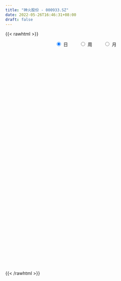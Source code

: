 ```yaml
---
title: "神火股份 - 000933.SZ"
date: 2022-05-26T16:46:31+08:00
draft: false
---
```

{{< rawhtml >}}
    <div style="text-align: center">
        <label style="padding: 1rem;"><input style="margin-right: .5rem" type="radio" name="period" value="D" checked onclick="period_change(this)">日</label>
        <label style="padding: 1rem;"><input style="margin-right: .5rem" type="radio" name="period" value="W" onclick="period_change(this)">周</label>
        <label style="padding: 1rem;"><input style="margin-right: .5rem" type="radio" name="period" value="M" onclick="period_change(this)">月</label>
    </div>
    <div id="chart" style="height: 700px;"></div> 
    <script type="text/javascript">
        const D_v = [716008.67,723737.21,889710.9399999999,1031682.75,1244646.2,1076953.3999999999,1338220.74,636841.11,818814.7,634734.35,736578.39,594393.41,652805.64,1267035.1399999999,1268198.8899999999,689155.78,578519.7,541998.47,517041.86,850930.04,473521.2,897673.29,577759.79,401016.26,523823.98,318424.28,365380.53,694649.3199999999,505194.71,893718.6,568532.29,572899.12,591878.89,509043.25,638305.7,471412.03,551638.97,629546.73,858764.67,582880.3199999999,401136.35,623684.54,440493.71,1182585.1599999999,911357.0600000001,601656.35,551204.64,1022875.4,1422149.4299999999,1063844.0700000001,925334.1899999999,948095.91,1130994.71,1324197.0,1375134.45,1142677.8799999999,1087670.4099999999,1141565.23,915243.47,918296.15,1306639.5600000001,875318.76,738579.0600000001,1300017.6499999999,1452274.1899999999,1191847.1799999999,1001366.6899999999,773933.8,842121.89,685713.95,794841.8199999999,847910.62,2836468.6600000001,1975756.1799999999,1569329.8700000001,1215608.27,1249233.5,1427262.6299999999,847498.09,792433.05,1018543.65,1099451.9399999999,1334931.6000000001,1319457.27,1614454.3899999999,1235400.01,1409846.49,1191694.9399999999,890665.1800000001,983295.45,818720.9399999999,1629669.6799999999,2037435.8700000001,1599214.6799999999,1374964.5,1618445.3999999999,944086.39,1188063.54,1280945.3999999999,945239.62,958322.21,510227.74,575248.59,2008638.5,1989612.26,1195898.3100000001,1511170.45,923993.8100000001,1314699.77,1017241.15,1742346.8400000001,1359178.45,1346023.3799999999,1003246.88,1184489.7,953378.53,1551169.4399999999,1113727.7,845365.91,1035668.95,1537431.51,880507.38,884399.1,1285333.6299999999,1269895.45,1293500.1200000001,1450550.1100000001,1036040.89,854788.64,1399752.5600000001,1317405.3700000001,1458258.73,849711.15,880177.11,747298.3,1026304.55,1655577.1899999999,1129531.6399999999,1547394.8300000001,1557387.3700000001,1016214.23,827365.71,778587.17,815488.04,717498.5600000001,651620.4300000001,1157072.28,1714359.28,1457092.21,984237.83,989975.3,798566.27,1199533.5,1012313.1800000001,741179.97,1521554.3300000001,1390806.8600000001,942025.4,589165.53,976117.6899999999,1753333.97,971924.9300000001,643014.24,589394.76,515054.84,877168.6,512126.99,837509.3,644638.17,850079.78,1779756.95,1976041.55,1612658.6599999999,1036292.39,1230390.26,1060011.8300000001,814622.84,1286969.1200000001,1240528.8400000001,853853.88,1251815.24,921413.26,902956.26,927056.22,652736.9300000001,771596.16,840400.4399999999,1236629.8400000001,2215966.1099999999,1496070.75,1293503.99,1089078.3200000001,949985.41,845552.41,892694.63,1338567.9399999999,934087.0600000001,994159.34,883174.02,1499268.4399999999,1553421.26,1194115.3100000001,1017245.85,1959753.95,1967851.98,1268964.8400000001,1353843.3400000001,1573997.0700000001,1448526.23,925010.42,885845.29,1398684.0,1681338.1100000001,1207659.3100000001,1216694.21,1126846.1599999999,955054.48,941737.21,781585.08,767372.9300000001,735959.98,1024354.0600000001,907542.98,1030668.92,805052.51,562094.6899999999,838038.12,549416.27,803215.78,819584.87,724001.86,1148505.9299999999,1126187.27,1468103.78,742186.45,964003.4399999999,1107455.46,743217.61,690578.71,956948.85,2157054.1899999999,1546885.49,968978.36,1005472.1800000001,850571.01,1451035.27,1757759.8899999999,1376683.2,1120573.48,1221463.1399999999]
const D_histogram = [0.0,0.0128082051,-0.0060871579,0.0299494433,0.1008968111,0.2172244059,0.2273202133,0.2246742195,0.1435201648,0.0805270363,0.0369111605,0.0070365918,-0.0504935031,-0.1429673791,-0.1551861515,-0.1825935931,-0.1841191413,-0.1731922052,-0.144267991,-0.1040319532,-0.0780998366,-0.0403548817,-0.044668613,-0.0463426958,-0.0589835025,-0.0691621484,-0.089914549,-0.0568362093,-0.0361478686,0.0245675179,0.0406534255,0.002814009,-0.0028001576,-0.0281716581,-0.0684125618,-0.0892682406,-0.0855853764,-0.0991629593,-0.0955243043,-0.1063141378,-0.1062516727,-0.1071574195,-0.1293105022,-0.1319203052,-0.0861245293,-0.0503755776,-0.0183752914,0.0121095207,0.0652586846,0.1038196032,0.137756275,0.1586860693,0.1903368603,0.2420008001,0.2499928185,0.2117672014,0.2039770765,0.1967379628,0.1866928997,0.1731394776,0.1158321877,0.0615505886,0.0389676588,0.0632131593,0.0384178818,-0.0491583426,-0.0999504049,-0.1500363421,-0.1505336814,-0.1275834152,-0.0939313398,-0.0033909883,0.1205242665,0.2136409419,0.2500616998,0.2755643575,0.3095023359,0.2489401146,0.1841040154,0.147277967,0.1314472124,0.1274618502,0.1258926348,0.1564187805,0.1835537106,0.1931801704,0.091740606,0.0643500734,0.0126110872,-0.0326112932,-0.0374425792,0.0412700963,0.1342581628,0.154036312,0.2490890801,0.2502934549,0.217288138,0.1837826933,0.1118875218,0.0379194765,-0.038477047,-0.1905180932,-0.372326391,-0.5211548072,-0.6674130221,-0.7098896818,-0.7290455882,-0.7007456801,-0.6752177452,-0.6149014738,-0.5055932486,-0.3904815102,-0.2700991675,-0.1884461206,-0.1441467611,-0.0957060967,-0.1011721454,-0.0758677208,-0.0613782338,-0.0684417674,-0.0952654781,-0.1082239758,-0.1023252587,-0.1111611541,-0.0817183751,-0.0739745822,-0.0856143877,-0.0827328476,-0.0707120997,-0.0466546178,-0.0137505617,-0.0016224256,0.0128635393,0.0157154577,0.0332666985,0.0553338786,0.098042892,0.1235114584,0.1531883179,0.1909880824,0.1975942656,0.185077551,0.1706691214,0.1492765394,0.1470769168,0.136367615,0.142126426,0.1526545863,0.1664975472,0.1708532933,0.1569407327,0.1393396568,0.1372753178,0.1127207387,0.0843407887,0.0905710293,0.0914832888,0.0678674342,0.0539821002,0.0591109512,0.0849947341,0.0767645217,0.0584939256,0.0489221882,0.0328697987,0.0319972516,0.0239938282,0.0272722142,0.0164556088,0.0213422596,0.0517848312,0.1039215663,0.1457408734,0.1637952173,0.1779511908,0.152184679,0.1227189343,0.1408477292,0.1450466968,0.1424273729,0.15628574,0.1245827095,0.0823251552,0.0761188932,0.0507963476,0.0036122503,0.0172411337,0.0916282261,0.1334910477,0.1703256973,0.1752053157,0.1427765123,0.0932711731,0.0440605446,0.0172144273,0.0457868557,0.0440640074,0.0547536044,0.0238833339,0.0048593753,-0.0439290792,-0.0465189533,-0.0660955039,-0.0163272793,0.0367764925,0.0663140242,0.0886219418,0.0009596075,-0.0771422598,-0.118510193,-0.1325582298,-0.2220518858,-0.345626771,-0.3792298929,-0.3513512221,-0.2554182269,-0.147148597,-0.0438705984,0.0423429624,0.0910746424,0.0913809765,0.1479412211,0.1563988982,0.1098987827,0.0754734498,0.056407375,0.0232054785,-0.0153181564,-0.0575927118,-0.1374275992,-0.1698018854,-0.1143127511,0.010230066,0.0434202857,0.0446042157,0.063745606,-0.0030710572,-0.0605279721,-0.1046543621,-0.2111491721,-0.1948797331,-0.1568793513,-0.1389102406,-0.1489018794,-0.154865932,-0.0721242857,0.0065219385,0.0420875333,0.0831522295,0.1208542194]
const D_fast = [0.0,0.0160102564,-0.004406896,0.0391170659,0.1352886365,0.3059223328,0.3728481935,0.4263707546,0.3810967411,0.3382353717,0.303847286,0.2757318652,0.2055783946,0.0773626738,0.0263473635,-0.0467084763,-0.0942638098,-0.1266349251,-0.1337777086,-0.1195496591,-0.1131425017,-0.0854862672,-0.1009671517,-0.1142269085,-0.1416135908,-0.1690827739,-0.2123138116,-0.1934445243,-0.1817931507,-0.1149358848,-0.0886866208,-0.1258225351,-0.1321367411,-0.1645511561,-0.2218952003,-0.2650679391,-0.282781419,-0.3211497418,-0.3413921628,-0.3787605308,-0.4052609839,-0.4329560856,-0.4874367939,-0.5230266731,-0.4987620295,-0.4756069722,-0.4482005088,-0.4146883166,-0.3452244815,-0.2807086622,-0.2123329216,-0.15173161,-0.072496604,0.0396675359,0.110157759,0.1248739422,0.1680780864,0.2100234634,0.2466516252,0.2763830726,0.2480338296,0.2091398777,0.1962988626,0.2363476529,0.2211568459,0.1212910358,0.0455113723,-0.0420836504,-0.08021441,-0.0891599977,-0.0789907573,0.0107018471,0.1647481686,0.3112750794,0.4102112623,0.5046050094,0.6159185718,0.6175913792,0.5987812837,0.5987747271,0.6158057756,0.643685876,0.6735898193,0.7432206601,0.8162440179,0.8741655202,0.7956611073,0.7843580931,0.7357718787,0.682396675,0.6682047442,0.7572349438,0.8837875509,0.9420747781,1.0993998163,1.1631775548,1.1844942724,1.196934501,1.15301121,1.0885230338,1.0025072486,0.802836679,0.5279467834,0.2488296654,-0.064281805,-0.2842308852,-0.4856481886,-0.6325347005,-0.7758112019,-0.869220299,-0.8863103859,-0.868819025,-0.8159614742,-0.7814199575,-0.7731572882,-0.748643148,-0.7794022331,-0.7730647387,-0.7739198101,-0.7980937856,-0.8487338658,-0.8887483574,-0.9084309551,-0.9450571389,-0.9360439538,-0.9467938064,-0.9798372088,-0.9976388806,-1.0032961577,-0.9909023302,-0.9614359146,-0.9497133848,-0.9320115351,-0.9252307523,-0.8993628369,-0.8634621871,-0.7962424508,-0.7398960197,-0.6719220807,-0.5863752956,-0.5303705461,-0.4966178729,-0.4683590221,-0.4524324692,-0.4178628626,-0.3944802607,-0.3531898432,-0.3044980363,-0.2490306887,-0.2019616193,-0.1766389966,-0.1594051583,-0.1271506679,-0.1235250623,-0.1308198151,-0.1019468172,-0.0781637355,-0.0848127315,-0.0852025405,-0.0652959517,-0.0181634852,-0.0072025672,-0.010849682,-0.0081908724,-0.0160258122,-0.0088990463,-0.0109040127,-0.0008075732,-0.0075102764,0.0027119393,0.0461007187,0.1242178454,0.2024723709,0.2614755191,0.3201192903,0.3323989482,0.3336129372,0.3869536643,0.4274143061,0.4604018255,0.5133316275,0.5127742744,0.4910980089,0.5039214702,0.4912980115,0.4450169768,0.4629561436,0.5602502926,0.635485876,0.71490195,0.7635828973,0.766848222,0.7406606761,0.7024651837,0.6799226733,0.7199418156,0.7292349691,0.7536129672,0.7287135302,0.7109044153,0.651133691,0.6369140786,0.6008136521,0.6465000569,0.7087979517,0.7549139896,0.7993773925,0.7119549602,0.6145675279,0.5435720464,0.4963844522,0.3513778247,0.1413962468,0.0129856516,-0.0469734831,-0.0148950446,0.0565874361,0.148897785,0.2456970865,0.3171974271,0.3403490053,0.4338945551,0.4814519568,0.4624265369,0.4468695665,0.4419053354,0.4145048086,0.3721516345,0.3154789012,0.2012871141,0.1264623565,0.153373303,0.2804736366,0.3245189277,0.3368539117,0.3719317035,0.3043472759,0.231758368,0.1614683876,0.0021862845,-0.0302642098,-0.0314836659,-0.0482421153,-0.095459224,-0.1401397595,-0.0754291847,0.0048475241,0.0509350023,0.1127877559,0.1807033006]
const D_slow = [0.0,0.0032020513,0.0016802618,0.0091676226,0.0343918254,0.0886979269,0.1455279802,0.2016965351,0.2375765763,0.2577083354,0.2669361255,0.2686952735,0.2560718977,0.2203300529,0.181533515,0.1358851167,0.0898553314,0.0465572801,0.0104902824,-0.0155177059,-0.0350426651,-0.0451313855,-0.0562985388,-0.0678842127,-0.0826300883,-0.0999206254,-0.1223992627,-0.136608315,-0.1456452821,-0.1395034027,-0.1293400463,-0.1286365441,-0.1293365835,-0.136379498,-0.1534826384,-0.1757996986,-0.1971960427,-0.2219867825,-0.2458678586,-0.272446393,-0.2990093112,-0.3257986661,-0.3581262916,-0.3911063679,-0.4126375002,-0.4252313946,-0.4298252175,-0.4267978373,-0.4104831661,-0.3845282653,-0.3500891966,-0.3104176793,-0.2628334642,-0.2023332642,-0.1398350596,-0.0868932592,-0.0358989901,0.0132855006,0.0599587255,0.1032435949,0.1322016419,0.147589289,0.1573312037,0.1731344936,0.182738964,0.1704493784,0.1454617772,0.1079526917,0.0703192713,0.0384234175,0.0149405826,0.0140928355,0.0442239021,0.0976341376,0.1601495625,0.2290406519,0.3064162359,0.3686512645,0.4146772684,0.4514967601,0.4843585632,0.5162240258,0.5476971845,0.5868018796,0.6326903072,0.6809853498,0.7039205013,0.7200080197,0.7231607915,0.7150079682,0.7056473234,0.7159648475,0.7495293881,0.7880384661,0.8503107362,0.9128840999,0.9672061344,1.0131518077,1.0411236882,1.0506035573,1.0409842955,0.9933547722,0.9002731745,0.7699844727,0.6031312171,0.4256587967,0.2433973996,0.0682109796,-0.1005934567,-0.2543188252,-0.3807171373,-0.4783375149,-0.5458623067,-0.5929738369,-0.6290105272,-0.6529370513,-0.6782300877,-0.6971970179,-0.7125415763,-0.7296520182,-0.7534683877,-0.7805243816,-0.8061056963,-0.8338959849,-0.8543255786,-0.8728192242,-0.8942228211,-0.914906033,-0.9325840579,-0.9442477124,-0.9476853528,-0.9480909592,-0.9448750744,-0.94094621,-0.9326295354,-0.9187960657,-0.8942853427,-0.8634074781,-0.8251103986,-0.777363378,-0.7279648116,-0.6816954239,-0.6390281435,-0.6017090087,-0.5649397794,-0.5308478757,-0.4953162692,-0.4571526226,-0.4155282358,-0.3728149125,-0.3335797293,-0.2987448151,-0.2644259857,-0.236245801,-0.2151606038,-0.1925178465,-0.1696470243,-0.1526801658,-0.1391846407,-0.1244069029,-0.1031582194,-0.0839670889,-0.0693436075,-0.0571130605,-0.0488956108,-0.0408962979,-0.0348978409,-0.0280797874,-0.0239658852,-0.0186303203,-0.0056841125,0.0202962791,0.0567314975,0.0976803018,0.1421680995,0.1802142692,0.2108940028,0.2461059351,0.2823676093,0.3179744526,0.3570458875,0.3881915649,0.4087728537,0.427802577,0.4405016639,0.4414047265,0.4457150099,0.4686220664,0.5019948284,0.5445762527,0.5883775816,0.6240717097,0.647389503,0.6584046391,0.6627082459,0.6741549599,0.6851709617,0.6988593628,0.7048301963,0.7060450401,0.6950627703,0.6834330319,0.666909156,0.6628273361,0.6720214593,0.6885999653,0.7107554508,0.7109953527,0.6917097877,0.6620822395,0.628942682,0.5734297105,0.4870230178,0.3922155446,0.304377739,0.2405231823,0.2037360331,0.1927683835,0.2033541241,0.2261227847,0.2489680288,0.2859533341,0.3250530586,0.3525277543,0.3713961167,0.3854979605,0.3912993301,0.387469791,0.373071613,0.3387147132,0.2962642419,0.2676860541,0.2702435706,0.281098642,0.292249696,0.3081860975,0.3074183332,0.2922863401,0.2661227496,0.2133354566,0.1646155233,0.1253956855,0.0906681253,0.0534426555,0.0147261725,-0.003304899,-0.0016744143,0.008847469,0.0296355264,0.0598490812]
const D_data = [['2021-04-28', 11.001, 10.8194, 10.6092, 11.0775],['2021-04-29', 11.001, 11.0201, 10.7525, 11.2113],['2021-04-30', 10.9437, 10.6092, 10.5136, 11.2782],['2021-05-06', 11.1348, 11.3547, 10.9055, 11.5172],['2021-05-07', 11.6701, 12.1384, 11.4502, 12.3487],['2021-05-10', 12.4825, 13.3522, 12.4729, 13.3522],['2021-05-11', 12.9508, 12.559, 12.0237, 12.9508],['2021-05-12', 12.5016, 12.6259, 12.32, 12.7597],['2021-05-13', 11.9377, 11.5936, 11.4407, 12.1384],['2021-05-14', 11.5841, 11.5554, 11.3738, 11.8134],['2021-05-17', 11.5172, 11.5936, 11.2782, 11.8517],['2021-05-18', 11.8326, 11.6223, 11.4025, 11.8995],['2021-05-19', 11.3069, 11.0584, 10.9915, 11.4216],['2021-05-20', 10.3224, 10.1695, 9.9497, 10.4467],['2021-05-21', 10.1504, 10.8003, 9.921, 10.9341],['2021-05-24', 10.3702, 10.3893, 10.093, 10.7143],['2021-05-25', 10.4276, 10.504, 10.0835, 10.6856],['2021-05-26', 10.4467, 10.5518, 10.3129, 10.7239],['2021-05-27', 10.5518, 10.7621, 10.5518, 10.8959],['2021-05-28', 11.2782, 10.9915, 10.9437, 11.4694],['2021-05-31', 11.0488, 10.915, 10.8099, 11.1062],['2021-06-01', 10.7525, 11.1826, 10.4084, 11.2686],['2021-06-02', 11.0393, 10.7047, 10.7047, 11.1253],['2021-06-03', 10.6187, 10.6761, 10.6187, 10.9437],['2021-06-04', 10.418, 10.4467, 10.1313, 10.5423],['2021-06-07', 10.5136, 10.3511, 10.3415, 10.6856],['2021-06-08', 10.3607, 10.0548, 10.007, 10.418],['2021-06-09', 10.1886, 10.6856, 9.9879, 10.8194],['2021-06-10', 10.5614, 10.6187, 10.3989, 10.8863],['2021-06-11', 10.9724, 11.3164, 10.743, 11.4694],['2021-06-15', 11.3164, 10.9724, 10.7621, 11.5458],['2021-06-16', 10.8385, 10.2364, 10.2077, 10.8768],['2021-06-17', 10.3224, 10.504, 10.3224, 10.9437],['2021-06-18', 10.3798, 10.1408, 9.8923, 10.418],['2021-06-21', 10.0352, 9.7168, 9.5334, 10.0449],['2021-06-22', 9.8422, 9.7071, 9.5431, 9.8712],['2021-06-23', 9.8133, 9.8712, 9.6878, 9.9966],['2021-06-24', 9.8326, 9.5238, 9.4852, 9.9966],['2021-06-25', 9.5238, 9.601, 9.2247, 9.7457],['2021-06-28', 9.4756, 9.2826, 9.244, 9.5045],['2021-06-29', 9.4852, 9.2633, 9.1861, 9.4852],['2021-06-30', 9.1861, 9.1185, 8.7808, 9.1957],['2021-07-01', 9.1282, 8.6457, 8.6361, 9.1475],['2021-07-02', 8.6457, 8.665, 8.2212, 9.051],['2021-07-05', 9.0124, 9.244, 8.7615, 9.3115],['2021-07-06', 9.3212, 9.2247, 9.0317, 9.437],['2021-07-07', 9.0413, 9.2729, 8.9545, 9.3405],['2021-07-08', 9.4756, 9.3598, 9.1861, 9.601],['2021-07-09', 9.2633, 9.8422, 9.1957, 9.9484],['2021-07-12', 10.0931, 9.9194, 9.7457, 10.3054],['2021-07-13', 9.9291, 10.1028, 9.8422, 10.2185],['2021-07-14', 10.2185, 10.1606, 9.794, 10.3633],['2021-07-15', 10.1221, 10.537, 10.0738, 10.8071],['2021-07-16', 10.6721, 11.1545, 10.5852, 11.5405],['2021-07-19', 11.4343, 10.9422, 10.8071, 11.6177],['2021-07-20', 10.4694, 10.4501, 10.151, 10.5659],['2021-07-21', 10.6431, 10.865, 10.3054, 10.9615],['2021-07-22', 10.7878, 10.9905, 10.6142, 11.3668],['2021-07-23', 10.9615, 11.0677, 10.9229, 11.4536],['2021-07-26', 11.1256, 11.1159, 10.9133, 11.4729],['2021-07-27', 11.3765, 10.508, 10.4405, 11.637],['2021-07-28', 10.2282, 10.3343, 10.1413, 10.7685],['2021-07-29', 10.73, 10.5852, 10.344, 10.7878],['2021-07-30', 10.7396, 11.2414, 10.6142, 11.3186],['2021-08-02', 10.9712, 10.6914, 10.1221, 10.9808],['2021-08-03', 10.4694, 9.6203, 9.6203, 10.5949],['2021-08-04', 9.4466, 9.6685, 9.3791, 9.7554],['2021-08-05', 9.5527, 9.3212, 9.2633, 9.7168],['2021-08-06', 9.3405, 9.6975, 9.244, 9.7071],['2021-08-09', 9.6492, 9.9484, 9.572, 10.0352],['2021-08-10', 9.9291, 10.151, 9.8422, 10.2185],['2021-08-11', 10.5177, 11.1642, 10.4694, 11.1642],['2021-08-12', 11.5887, 12.2159, 11.2028, 12.2835],['2021-08-13', 12.0905, 12.5633, 11.9168, 12.7852],['2021-08-16', 12.5247, 12.4089, 12.351, 13.3159],['2021-08-17', 12.6598, 12.6791, 12.2545, 13.1133],['2021-08-18', 12.6887, 13.2195, 12.4282, 13.8177],['2021-08-19', 12.7563, 12.2352, 11.9554, 12.8142],['2021-08-20', 12.158, 12.0712, 11.8782, 12.3317],['2021-08-23', 12.3317, 12.3414, 12.0615, 12.6694],['2021-08-24', 12.544, 12.6405, 12.3703, 12.8624],['2021-08-25', 12.8431, 12.9107, 12.6598, 13.2484],['2021-08-26', 12.8335, 13.1037, 12.8335, 13.5379],['2021-08-27', 12.9782, 13.7791, 12.9782, 13.9142],['2021-08-30', 14.0396, 14.1168, 13.3642, 14.3291],['2021-08-31', 13.8853, 14.2423, 13.5089, 14.3774],['2021-09-01', 14.0782, 12.8142, 12.8142, 14.2712],['2021-09-02', 12.6791, 13.5572, 12.6502, 13.9431],['2021-09-03', 13.7116, 13.1712, 12.9686, 13.8467],['2021-09-06', 13.6923, 13.0844, 12.8335, 14.0396],['2021-09-07', 13.3063, 13.5282, 12.9493, 13.6923],['2021-09-08', 13.4414, 14.8791, 13.123, 14.8791],['2021-09-09', 15.1397, 15.6993, 14.5607, 15.8826],['2021-09-10', 15.6318, 15.3133, 15.2072, 16.1142],['2021-09-13', 16.0081, 16.8476, 15.5932, 16.8476],['2021-09-14', 15.9695, 16.259, 15.7379, 17.2142],['2021-09-15', 15.7283, 16.066, 14.937, 16.2686],['2021-09-16', 16.4809, 16.1818, 16.037, 17.3107],['2021-09-17', 16.1142, 15.68, 14.6765, 16.9634],['2021-09-22', 15.2458, 15.4677, 15.13, 15.7765],['2021-09-23', 15.9116, 15.1783, 14.8791, 16.2107],['2021-09-24', 13.7598, 13.6633, 13.6633, 14.1168],['2021-09-27', 12.6598, 12.2931, 12.2931, 12.8142],['2021-09-28', 11.7238, 11.5694, 11.1352, 11.9072],['2021-09-29', 11.4054, 10.4212, 10.4115, 11.5115],['2021-09-30', 10.5756, 10.73, 10.4308, 10.9326],['2021-10-08', 11.0677, 10.3247, 10.1317, 11.1931],['2021-10-11', 10.537, 10.3922, 10.2185, 10.6142],['2021-10-12', 10.4791, 9.9484, 9.7747, 10.7589],['2021-10-13', 10.0352, 10.0738, 9.6782, 10.1028],['2021-10-14', 10.2861, 10.6528, 9.9194, 10.8264],['2021-10-15', 10.7203, 10.9133, 10.5177, 10.9229],['2021-10-18', 10.9133, 11.28, 10.6335, 11.4054],['2021-10-19', 11.1063, 11.0773, 10.8843, 11.2124],['2021-10-20', 10.4115, 10.73, 10.2475, 10.894],['2021-10-21', 10.9519, 10.8457, 10.7107, 11.1642],['2021-10-22', 10.6624, 10.1124, 9.9387, 10.7782],['2021-10-25', 10.3826, 10.3826, 10.0159, 10.4694],['2021-10-26', 10.4019, 10.1992, 10.1317, 10.5563],['2021-10-27', 10.0642, 9.794, 9.6782, 10.2378],['2021-10-28', 9.794, 9.2826, 9.0703, 9.8229],['2021-10-29', 9.3984, 9.1571, 9.1282, 9.4466],['2021-11-01', 9.1571, 9.1764, 9.0317, 9.2826],['2021-11-02', 9.2054, 8.7808, 8.5878, 9.2343],['2021-11-03', 8.8484, 9.1185, 8.7133, 9.1185],['2021-11-04', 8.9738, 8.7615, 8.6843, 9.051],['2021-11-05', 8.4913, 8.3176, 8.2983, 8.5878],['2021-11-08', 8.3273, 8.279, 8.2597, 8.4334],['2021-11-09', 8.3273, 8.2404, 8.1343, 8.4334],['2021-11-10', 8.1729, 8.308, 7.9317, 8.3755],['2021-11-11', 8.2694, 8.4141, 8.1826, 8.4334],['2021-11-12', 8.5492, 8.1343, 8.0957, 8.5782],['2021-11-15', 8.0282, 8.1054, 7.9703, 8.1922],['2021-11-16', 8.1054, 7.8834, 7.8545, 8.1729],['2021-11-17', 7.7966, 8.0089, 7.7869, 8.0282],['2021-11-18', 8.0089, 8.0764, 7.9413, 8.2019],['2021-11-19', 8.0764, 8.4431, 7.9027, 8.4527],['2021-11-22', 8.4431, 8.3755, 8.2694, 8.5203],['2021-11-23', 8.3755, 8.5685, 8.308, 8.7229],['2021-11-24', 8.6168, 8.8773, 8.5492, 8.8869],['2021-11-25', 8.8773, 8.6554, 8.5878, 8.8966],['2021-11-26', 8.5396, 8.4527, 8.4334, 8.6554],['2021-11-29', 8.1826, 8.4045, 8.0764, 8.4913],['2021-11-30', 8.4238, 8.2597, 8.1536, 8.5492],['2021-12-01', 8.2597, 8.472, 8.2019, 8.4817],['2021-12-02', 8.3852, 8.3659, 8.2501, 8.4624],['2021-12-03', 8.3466, 8.5975, 8.2212, 8.7229],['2021-12-06', 8.6843, 8.7519, 8.6554, 9.1185],['2021-12-07', 8.8291, 8.9255, 8.6457, 9.022],['2021-12-08', 9.051, 8.9352, 8.8291, 9.1185],['2021-12-09', 8.8676, 8.7615, 8.7229, 8.9352],['2021-12-10', 8.7133, 8.7036, 8.6554, 8.8676],['2021-12-13', 8.7229, 8.9159, 8.5878, 9.0027],['2021-12-14', 8.8966, 8.6264, 8.5975, 8.8966],['2021-12-15', 8.5685, 8.4817, 8.4624, 8.6554],['2021-12-16', 8.4624, 8.8966, 8.4431, 8.9159],['2021-12-17', 9.0124, 8.8966, 8.8869, 9.2536],['2021-12-20', 8.8098, 8.5685, 8.5589, 9.0027],['2021-12-21', 8.5396, 8.6168, 8.4141, 8.7133],['2021-12-22', 8.6843, 8.858, 8.6747, 8.9159],['2021-12-23', 8.9255, 9.244, 8.8869, 9.3694],['2021-12-24', 9.1571, 8.9159, 8.8773, 9.1571],['2021-12-27', 8.858, 8.7615, 8.7036, 8.9159],['2021-12-28', 8.7519, 8.8291, 8.6554, 8.8291],['2021-12-29', 8.8001, 8.7036, 8.6747, 8.8098],['2021-12-30', 8.7036, 8.8676, 8.6554, 8.9738],['2021-12-31', 8.8291, 8.7712, 8.7133, 8.8484],['2022-01-04', 8.8676, 8.9159, 8.7808, 9.0124],['2022-01-05', 8.8773, 8.7326, 8.6361, 8.9062],['2022-01-06', 8.7905, 8.9255, 8.7615, 8.9545],['2022-01-07', 8.9159, 9.3694, 8.8869, 9.6396],['2022-01-10', 9.5431, 9.9291, 9.4563, 10.2957],['2022-01-11', 9.8326, 10.1606, 9.7361, 10.3054],['2022-01-12', 10.3054, 10.1606, 9.9484, 10.4212],['2022-01-13', 10.0931, 10.3536, 10.0352, 10.7203],['2022-01-14', 10.1317, 9.9773, 9.7843, 10.1703],['2022-01-17', 9.8519, 9.9194, 9.5141, 10.0159],['2022-01-18', 9.958, 10.6238, 9.9001, 10.6817],['2022-01-19', 10.7685, 10.6624, 10.4501, 10.9519],['2022-01-20', 10.537, 10.7396, 10.3247, 10.894],['2022-01-21', 10.7107, 11.1449, 10.537, 11.3379],['2022-01-24', 11.0001, 10.6914, 10.4212, 11.0966],['2022-01-25', 10.6624, 10.4984, 10.4887, 10.9133],['2022-01-26', 10.8457, 10.9422, 10.5659, 11.058],['2022-01-27', 11.1738, 10.73, 10.6721, 11.2414],['2022-01-28', 10.7589, 10.344, 9.9677, 10.8264],['2022-02-07', 10.6721, 11.087, 10.5273, 11.1159],['2022-02-08', 11.1352, 12.1966, 11.0001, 12.1966],['2022-02-09', 12.6116, 12.2642, 12.1001, 13.1037],['2022-02-10', 12.5151, 12.6116, 12.3993, 12.8721],['2022-02-11', 12.38, 12.544, 12.2738, 12.9782],['2022-02-14', 12.544, 12.2159, 12.0808, 12.7466],['2022-02-15', 12.3317, 11.9651, 11.7817, 12.3414],['2022-02-16', 11.9747, 11.8493, 11.7045, 12.1098],['2022-02-17', 12.0037, 12.0422, 11.7431, 12.2449],['2022-02-18', 11.8686, 12.8624, 11.7914, 12.9782],['2022-02-21', 12.8238, 12.6887, 12.4282, 12.8431],['2022-02-22', 12.9396, 13.0072, 12.4089, 13.0747],['2022-02-23', 12.7177, 12.5633, 12.4186, 12.9396],['2022-02-24', 12.4572, 12.6887, 12.1966, 13.1616],['2022-02-25', 12.3993, 12.2159, 12.1194, 13.2195],['2022-02-28', 12.4668, 12.7177, 12.2545, 12.7949],['2022-03-01', 12.573, 12.4958, 12.1773, 12.737],['2022-03-02', 12.9975, 13.5089, 12.8817, 13.7502],['2022-03-03', 13.7405, 13.9335, 13.644, 14.4739],['2022-03-04', 14.1361, 14.001, 13.6247, 14.6475],['2022-03-07', 14.4739, 14.2133, 13.7019, 14.6958],['2022-03-08', 13.4028, 12.7949, 12.7949, 13.5379],['2022-03-09', 12.3221, 12.5344, 11.7914, 12.9782],['2022-03-10', 12.351, 12.6887, 11.8879, 12.7852],['2022-03-11', 12.6887, 12.8721, 12.2835, 13.1519],['2022-03-14', 12.5247, 11.5887, 11.5887, 12.7177],['2022-03-15', 11.1835, 10.4308, 10.4308, 11.3668],['2022-03-16', 10.7107, 10.9036, 10.1799, 10.9036],['2022-03-17', 11.0966, 11.415, 10.8168, 11.6273],['2022-03-18', 11.5791, 12.3993, 11.5791, 12.5151],['2022-03-21', 12.4475, 12.9782, 12.4475, 12.9879],['2022-03-22', 13.2195, 13.4414, 12.9493, 13.5958],['2022-03-23', 13.2291, 13.7695, 13.1133, 13.9624],['2022-03-24', 14.1361, 13.7502, 13.6247, 14.1361],['2022-03-25', 13.6151, 13.3835, 13.3642, 13.9914],['2022-03-28', 13.2388, 14.3774, 13.0554, 14.6475],['2022-03-29', 14.0879, 14.1168, 13.8177, 14.3291],['2022-03-30', 13.7212, 13.48, 13.3738, 13.8177],['2022-03-31', 13.5475, 13.5379, 13.3738, 13.8177],['2022-04-01', 13.4124, 13.6923, 13.1712, 13.7502],['2022-04-06', 13.5668, 13.4607, 12.9107, 13.6537],['2022-04-07', 13.2098, 13.2581, 13.0072, 13.5282],['2022-04-08', 13.2774, 13.0168, 12.6887, 13.5282],['2022-04-11', 12.8431, 12.187, 12.0422, 12.8817],['2022-04-12', 12.3414, 12.3993, 11.9361, 12.573],['2022-04-13', 12.2738, 13.4896, 12.2545, 13.644],['2022-04-14', 13.6151, 14.8405, 13.3642, 14.8405],['2022-04-15', 15.1975, 14.1844, 14.1844, 15.5739],['2022-04-18', 13.8949, 13.9528, 13.7019, 14.3195],['2022-04-19', 14.0879, 14.3195, 13.9142, 14.5221],['2022-04-20', 13.9721, 13.1809, 13.1326, 14.2616],['2022-04-21', 13.5475, 12.9782, 12.9107, 13.673],['2022-04-22', 12.7949, 12.8431, 12.6309, 13.1616],['2022-04-25', 12.0615, 11.5598, 11.5598, 12.1291],['2022-05-13', 12.2063, 12.7177, 11.0001, 12.7177],['2022-05-16', 12.351, 13.0168, 12.2545, 13.3159],['2022-05-17', 12.93, 12.8142, 12.6212, 13.123],['2022-05-18', 12.7466, 12.38, 12.0712, 12.9686],['2022-05-19', 12.13, 12.27, 11.76, 12.44],['2022-05-20', 12.43, 13.5, 12.4, 13.5],['2022-05-23', 14.19, 13.86, 13.58, 14.19],['2022-05-24', 13.8, 13.65, 13.63, 14.3],['2022-05-25', 13.66, 13.98, 13.44, 14.2],['2022-05-26', 13.96, 14.24, 13.81, 14.46]]
const W_v = [2230814.0199999996,4051897.5900000003,6765925.8900000006,5806578.3900000006,8366005.2200000007,8282975.6600000001,6014863.8800000008,5237475.7000000002,5440560.0500000007,3453238.4399999999,5489946.5199999996,3641750.3000000007,2968073.1799999997,3096689.0499999998,2713490.73,2432201.0899999999,2437545.2199999997,2810179.04,3331203.46,3472483.1600000001,4325911.0500000007,2522397.4800000004,2157670.0099999998,3091122.4500000002,6357624.7899999991,4934549.6500000004,5114639.5099999998,4033495.2400000002,4271153.0600000005,4324932.7300000004,3020979.0900000003,1143043.1200000001,1114327.29,2745555.0,4863209.5499999998,3678621.5099999998,2503346.8300000001,2319703.6299999999,1302385.5999999999,2339712.29,3896561.6700000004,1907814.77,728299.4199999999,1215608.8399999999,1077870.1000000001,1539964.3100000001,1211826.22,981583.62,1165451.0700000001,1365540.75,1153348.3999999999,1302988.8199999998,1236010.6599999999,1067703.54,5747620.4900000002,2744349.6699999999,3571448.0700000003,1869894.1200000001,1654128.53,4429903.3499999996,2030354.71,1567303.0600000001,2085689.1799999999,1534117.6800000002,3252533.1699999999,1588194.47,2006302.1800000002,2015377.6300000001,1808601.1700000002,3467542.8600000003,1666493.7,1297480.1799999999,1429963.9399999999,990974.0800000001,593113.28,724825.9399999999,481677.0600000001,1249347.95,3000568.4500000002,2952048.2599999998,1495538.6199999999,1576895.4100000001,2618016.8100000001,5462763.9400000004,6567299.6500000004,3586321.98,3169621.1899999999,1918114.6899999999,4062146.5299999998,3749326.0899999994,3506495.5799999996,2442023.2000000002,620140.3,1491231.8700000001,1590832.2199999997,1246104.3200000003,1566977.76,868558.4800000001,1112009.4199999999,1026831.0900000001,1236419.4899999998,857945.33,795298.4299999999,736077.33,684106.8400000001,586069.48,627561.1499999999,821876.6500000001,1903058.9299999997,2738167.96,1608989.7400000002,1436292.7999999998,1429877.2,1455888.4100000001,230133.92,2520140.4300000002,2900404.5899999999,942327.91,2170985.8999999999,1600156.6300000001,932495.3200000001,1066691.28,3896425.0599999996,1381836.5899999999,2047503.1999999997,3108832.9500000002,2568376.52,2590337.5599999996,2531731.4199999999,1936629.1599999999,1253623.28,2031398.24,2354918.3500000001,2062117.6099999999,2787983.8700000001,2489686.9099999997,1798256.9299999999,1148980.54,898938.29,746538.09,792767.21,816596.91,708265.0699999999,626036.8100000001,603348.3600000001,656778.3200000001,1052949.8599999999,938209.15,1111273.48,1042937.29,1210415.3200000001,499830.77,1640779.1000000001,5764967.8900000006,3797693.54,2140613.21,2054708.9100000001,2272389.48,1615533.1100000001,4608132.0300000003,2753266.0099999993,1338878.5600000001,1491351.2399999998,967258.75,1317350.78,487781.64,244074.07,1603721.8500000001,2112737.8900000001,1230580.28,1853820.3799999999,6121105.7400000002,8374653.54,7504496.7400000002,6564214.4699999997,5028385.1200000001,3898090.7399999998,4455418.7699999996,3246174.7400000002,4303717.4700000007,3353923.5300000003,2621315.8900000001,2307116.6200000001,2785303.3300000001,3347856.9799999995,2194982.46,5638865.9900000002,5039422.4000000004,5724990.4100000001,5516695.75,5258243.6500000004,2816999.3600000003,3510324.4500000002,3919128.0700000003,4089704.2700000005,4174848.1299999999,2276328.9500000002,4505564.2999999989,4519011.4699999997,3177645.8500000001,2873794.52,2777367.4399999999,2242353.5500000003,3149668.0999999996,3230780.0800000001,4509242.8799999999,5392465.8799999999,5662291.4400000004,5138851.1799999997,5261543.75,7140691.2300000004,6308932.3599999994,5564817.5099999998,6342061.0099999998,7068336.6199999992,6406505.2300000004,2413789.5700000003,5769397.6600000001,1511170.45,6357460.0200000005,6038307.9299999997,5412701.4499999993,6183678.4100000001,6066246.1899999995,5159068.3000000007,6077893.7800000003,4120266.4800000004,5944230.8900000006,5865387.8400000008,5232567.5199999996,3136759.4299999997,4111984.2000000002,6915394.6899999995,5447789.9199999999,4175758.8300000005,7082571.1299999999,5115878.71,5864110.1199999992,7407931.9299999997,6187222.3500000006,6631221.79,4181709.6800000002,4329713.1600000001,2190670.1699999999,5286383.71,4247441.6699999999,956948.85,2157054.1899999999,5822942.3100000005,5476479.71]
const W_histogram = [0.0,0.0283733333,0.1575113542,0.2138110919,0.3481114383,0.4389345151,0.4955647386,0.4628222109,0.5124617901,0.4468104457,0.3775246089,0.2673593744,0.1054029299,-0.0447020899,-0.1729052081,-0.2489442241,-0.3598418846,-0.4250790076,-0.5010425565,-0.4840273314,-0.4357162887,-0.4225338793,-0.3938534315,-0.3737998472,-0.2316663085,-0.1038840351,-0.0417959068,-0.0199140942,-0.0000901833,-0.066540877,-0.1810640708,-0.2270854754,-0.2012354958,-0.1944840538,-0.1416801833,-0.1103390843,-0.1358147792,-0.1278656594,-0.1209684828,-0.0899850406,-0.0754713673,-0.0937397555,-0.1047847917,-0.0880207283,-0.0775619648,-0.1033483229,-0.1342979262,-0.1399624097,-0.1374334948,-0.1561876501,-0.1526596653,-0.1616018697,-0.1414341696,-0.1227479493,-0.0451207421,-0.0057757769,0.0401871372,0.0414845282,0.0567754386,0.0977241301,0.1215103049,0.1300415863,0.1472726815,0.1503126905,0.1267316587,0.082657968,0.0730001307,0.0751510452,0.0642338905,0.0859292523,0.0768524649,0.0713548742,0.0735677537,0.0660792437,0.0610674844,0.0500160884,0.0510756119,0.058367063,0.0862736928,0.0874385515,0.0733623451,0.078211489,0.0933032075,0.1351899008,0.1747363874,0.1871916775,0.1910832242,0.171156154,0.1773319824,0.1635112777,0.1719513555,0.1264118141,0.0835740443,0.0296408486,-0.0142301692,-0.0375920988,-0.0497564995,-0.0743433319,-0.0791246445,-0.065126213,-0.061321304,-0.0526822306,-0.0520226928,-0.0414302066,-0.0387616777,-0.0417111606,-0.051499627,-0.0447075489,-0.0134884862,0.0040509659,0.0329240901,0.0631450296,0.0728331429,0.0666037932,0.0618809252,0.0820192027,0.061135521,0.0518077375,0.0518807593,0.0487894762,0.0354375119,0.0299687849,0.0379876983,0.039664682,0.0443359314,0.0612529891,0.0746975726,0.0880645415,0.0820317411,0.0734904188,0.036872781,-0.0220547234,-0.0376578424,-0.0400845842,-0.0643921159,-0.05218535,-0.0688012357,-0.0857855832,-0.0935867999,-0.0985773598,-0.0917983677,-0.0825493852,-0.0780031487,-0.0728912495,-0.0699070429,-0.0688534237,-0.0599736879,-0.0477108824,-0.0273140358,-0.0165148009,0.0026226429,0.0146622488,0.0453797382,0.1098497882,0.130242102,0.1381064551,0.1538628291,0.1575240381,0.1390325355,0.1640297539,0.1389702941,0.1103621411,0.0691949788,0.0483854741,0.0016728103,-0.033220481,-0.0417167498,-0.0215445009,-0.0057523657,-0.0106043284,0.002381367,0.0758814866,0.2052382044,0.3172240316,0.3257215557,0.2767055803,0.2777555866,0.2607028903,0.2130816832,0.1647827909,0.0474608292,-0.0161986818,-0.0953076712,-0.1413048479,-0.0778141876,0.015163616,0.0771891947,0.0797876751,0.2095081961,0.2054657106,0.1484315094,0.130983025,0.1554272,0.1770516326,0.228301495,0.1869590949,0.2393644872,0.2124407728,0.1257392813,0.0662193426,-0.0202643196,-0.0287984329,-0.1184885372,-0.2134986108,-0.3316605051,-0.3225238616,-0.2247210553,-0.1652461094,-0.115910968,-0.1848665241,-0.0425115331,0.0106298901,0.1454428489,0.1762583864,0.3153718006,0.4010509943,0.2957301126,0.0170458791,-0.1943978534,-0.2887408647,-0.3927583411,-0.5063450883,-0.6114311157,-0.6624095473,-0.6438875748,-0.6004017427,-0.5335520611,-0.4568164126,-0.3713201091,-0.2950534687,-0.2383634361,-0.1489620061,-0.0427857309,0.1041550203,0.1430808168,0.3034486949,0.4107564307,0.4166679876,0.512945851,0.4736827403,0.3923145605,0.3809093655,0.3699828734,0.2962702155,0.304015621,0.2016062858,0.0387644827,0.0022845447,0.0229429929,0.0755799457]
const W_fast = [0.0,0.0354666667,0.2039825261,0.3137350368,0.5350632427,0.7356199483,0.9161413564,0.9991043815,1.1768594082,1.2229106752,1.2480059906,1.2046805997,1.0690748877,0.9077943454,0.7363649251,0.5980898531,0.3972317215,0.2257248466,0.0245006586,-0.0794909492,-0.1401089787,-0.2325600391,-0.3023429492,-0.3757393266,-0.291522365,-0.1897111004,-0.1380719489,-0.1211686598,-0.1013672948,-0.1844532077,-0.3442424191,-0.4470351926,-0.4714940869,-0.5133636584,-0.4959798338,-0.4922235058,-0.5516528955,-0.5756701906,-0.5990151347,-0.5905279526,-0.5948821211,-0.6365854483,-0.6738266824,-0.6790678011,-0.6879995288,-0.7396229676,-0.8041470524,-0.8448021383,-0.8766315971,-0.9344326649,-0.9690695965,-1.0184122683,-1.0336031106,-1.0456038776,-0.979256856,-0.941355835,-0.8853461366,-0.8736776136,-0.8441928435,-0.7788131195,-0.7246493685,-0.6836076905,-0.6295584249,-0.5889402433,-0.5808383603,-0.6042475591,-0.5956553637,-0.5747166879,-0.56957537,-0.5263976951,-0.5162613663,-0.5039202385,-0.4833154205,-0.4742841196,-0.4640290078,-0.4625763817,-0.4487479552,-0.4268647383,-0.3773896854,-0.3543651888,-0.3501008089,-0.3256987927,-0.2872812724,-0.2115971038,-0.1283665204,-0.069113311,-0.0174509581,0.0054110101,0.0559198341,0.0829769489,0.1344048656,0.1204682776,0.0985240189,0.0520010354,0.0045724752,-0.028187479,-0.0527910046,-0.09596367,-0.1205261437,-0.1228092654,-0.1343346825,-0.1388661667,-0.1512123021,-0.1509773676,-0.1579992581,-0.1713765312,-0.1940399043,-0.1984247134,-0.1705777722,-0.1520255787,-0.114921432,-0.0689142351,-0.041017836,-0.0305962375,-0.0198488741,0.020794204,0.0151944025,0.0188185535,0.0318617651,0.040967851,0.0364752647,0.038498734,0.0560145719,0.0676077262,0.0833629584,0.1155932633,0.14771224,0.1830953443,0.1975704791,0.2074017616,0.180002319,0.1155611338,0.0905435541,0.0780956663,0.0376901056,0.036850534,0.0030343394,-0.0353964039,-0.0665943206,-0.0962292204,-0.1123998203,-0.1237881841,-0.1387427348,-0.1518536479,-0.1663462021,-0.1825059389,-0.188619625,-0.1882845401,-0.1747162025,-0.1680456678,-0.1482525633,-0.1325473952,-0.0904849712,0.0014475259,0.0544003652,0.096791332,0.1510134133,0.1940556318,0.2103222631,0.2763269199,0.2860100337,0.2849924159,0.2611239984,0.2524108622,0.2061164009,0.1629179893,0.1439925331,0.1587786568,0.1731327006,0.1656296557,0.1792106929,0.2716811842,0.452347453,0.6436392881,0.7335672012,0.7537276209,0.8242165238,0.87233955,0.8779887637,0.8708855692,0.7654288148,0.6977196334,0.5947837261,0.5134603375,0.5574974509,0.6542661585,0.7355890358,0.7581344351,0.940232005,0.9875559472,0.9676296233,0.9829268952,1.0462278701,1.1121152109,1.2204404471,1.2258378207,1.3380843348,1.3642708136,1.3090041424,1.2660390394,1.1744892973,1.1587555757,1.0394433372,0.8910586108,0.6899815903,0.6184872684,0.6601098109,0.6782732295,0.6986306289,0.5834584418,0.7151855494,0.7709844451,0.9421581162,1.0170382503,1.2349946147,1.4209365569,1.3895482034,1.1151254397,0.8550822438,0.6885540163,0.4863469547,0.2461739354,-0.011769871,-0.2283506894,-0.3708006105,-0.4774152142,-0.5439535479,-0.5814220025,-0.5887557262,-0.586252453,-0.5891532794,-0.536992351,-0.4415125086,-0.2685330022,-0.1938370016,0.0423930503,0.2523898938,0.3624684475,0.5869827738,0.6661403481,0.6828508085,0.7666729547,0.848242181,0.848597077,0.9323463878,0.880338624,0.7271879416,0.6912791398,0.7176733362,0.7892052754]
const W_slow = [0.0,0.0070933333,0.0464711719,0.0999239449,0.1869518044,0.2966854332,0.4205766179,0.5362821706,0.6643976181,0.7761002295,0.8704813817,0.9373212253,0.9636719578,0.9524964353,0.9092701333,0.8470340773,0.7570736061,0.6508038542,0.5255432151,0.4045363822,0.29560731,0.1899738402,0.0915104823,-0.0019394794,-0.0598560566,-0.0858270653,-0.096276042,-0.1012545656,-0.1012771114,-0.1179123307,-0.1631783484,-0.2199497172,-0.2702585911,-0.3188796046,-0.3542996504,-0.3818844215,-0.4158381163,-0.4478045311,-0.4780466519,-0.500542912,-0.5194107538,-0.5428456927,-0.5690418906,-0.5910470727,-0.6104375639,-0.6362746447,-0.6698491262,-0.7048397286,-0.7391981023,-0.7782450149,-0.8164099312,-0.8568103986,-0.892168941,-0.9228559283,-0.9341361139,-0.9355800581,-0.9255332738,-0.9151621418,-0.9009682821,-0.8765372496,-0.8461596734,-0.8136492768,-0.7768311064,-0.7392529338,-0.7075700191,-0.6869055271,-0.6686554944,-0.6498677331,-0.6338092605,-0.6123269474,-0.5931138312,-0.5752751126,-0.5568831742,-0.5403633633,-0.5250964922,-0.5125924701,-0.4998235671,-0.4852318013,-0.4636633781,-0.4418037403,-0.423463154,-0.4039102817,-0.3805844799,-0.3467870047,-0.3031029078,-0.2563049885,-0.2085341824,-0.1657451439,-0.1214121483,-0.0805343289,-0.03754649,-0.0059435365,0.0149499746,0.0223601868,0.0188026445,0.0094046198,-0.0030345051,-0.0216203381,-0.0414014992,-0.0576830525,-0.0730133785,-0.0861839361,-0.0991896093,-0.109547161,-0.1192375804,-0.1296653705,-0.1425402773,-0.1537171645,-0.1570892861,-0.1560765446,-0.1478455221,-0.1320592647,-0.1138509789,-0.0972000307,-0.0817297993,-0.0612249987,-0.0459411184,-0.032989184,-0.0200189942,-0.0078216252,0.0010377528,0.008529949,0.0180268736,0.0279430441,0.039027027,0.0543402743,0.0730146674,0.0950308028,0.1155387381,0.1339113428,0.143129538,0.1376158572,0.1282013965,0.1181802505,0.1020822215,0.089035884,0.0718355751,0.0503891793,0.0269924793,0.0023481394,-0.0206014526,-0.0412387989,-0.0607395861,-0.0789623984,-0.0964391592,-0.1136525151,-0.1286459371,-0.1405736577,-0.1474021667,-0.1515308669,-0.1508752062,-0.147209644,-0.1358647094,-0.1084022624,-0.0758417369,-0.0413151231,-0.0028494158,0.0365315937,0.0712897276,0.112297166,0.1470397396,0.1746302748,0.1919290196,0.2040253881,0.2044435906,0.1961384704,0.1857092829,0.1803231577,0.1788850663,0.1762339842,0.1768293259,0.1957996976,0.2471092486,0.3264152565,0.4078456455,0.4770220406,0.5464609372,0.6116366598,0.6649070806,0.7061027783,0.7179679856,0.7139183152,0.6900913973,0.6547651854,0.6353116385,0.6391025425,0.6583998411,0.6783467599,0.7307238089,0.7820902366,0.8191981139,0.8519438702,0.8908006702,0.9350635783,0.9921389521,1.0388787258,1.0987198476,1.1518300408,1.1832648611,1.1998196968,1.1947536169,1.1875540087,1.1579318744,1.1045572217,1.0216420954,0.94101113,0.8848308662,0.8435193388,0.8145415968,0.7683249658,0.7576970825,0.7603545551,0.7967152673,0.8407798639,0.919622814,1.0198855626,1.0938180908,1.0980795606,1.0494800972,0.977294881,0.8791052957,0.7525190237,0.5996612447,0.4340588579,0.2730869642,0.1229865285,-0.0104014867,-0.1246055899,-0.2174356172,-0.2911989843,-0.3507898433,-0.3880303449,-0.3987267776,-0.3726880225,-0.3369178183,-0.2610556446,-0.1583665369,-0.05419954,0.0740369227,0.1924576078,0.2905362479,0.3857635893,0.4782593076,0.5523268615,0.6283307668,0.6787323382,0.6884234589,0.6889945951,0.6947303433,0.7136253297]
const W_data = [['2017-07-07', 6.7525, 7.7344, 6.7525, 7.8733],['2017-07-14', 7.7159, 8.179, 7.5769, 8.5773],['2017-07-21', 8.2438, 9.9482, 7.8733, 10.1983],['2017-07-28', 9.9019, 9.6981, 9.1145, 10.365],['2017-08-04', 9.5406, 11.4395, 9.5406, 11.7452],['2017-08-11', 11.4673, 11.8563, 11.0041, 14.1257],['2017-08-18', 12.0323, 12.2546, 11.6711, 13.292],['2017-08-25', 12.2361, 11.6525, 11.0875, 12.8289],['2017-09-01', 11.4395, 13.2087, 11.3191, 13.7552],['2017-09-08', 13.431, 12.2083, 12.1712, 13.5051],['2017-09-15', 11.8934, 12.2453, 11.5506, 13.8385],['2017-09-22', 11.8378, 11.634, 11.5321, 13.1346],['2017-09-29', 11.6988, 10.5317, 10.189, 11.81],['2017-10-13', 10.7448, 9.9945, 9.5128, 10.8652],['2017-10-20', 9.9852, 9.5592, 9.0682, 10.0408],['2017-10-27', 9.4387, 9.6147, 9.3276, 10.0779],['2017-11-03', 9.5406, 8.5403, 8.3828, 9.5869],['2017-11-10', 8.5773, 8.4198, 8.2716, 9.0682],['2017-11-17', 8.4198, 7.614, 7.5677, 9.0404],['2017-11-24', 7.614, 8.2902, 7.438, 8.3828],['2017-12-01', 8.3365, 8.5403, 8.1049, 9.0682],['2017-12-08', 8.6236, 7.9567, 7.6232, 8.7533],['2017-12-15', 8.003, 7.9567, 7.6881, 8.1327],['2017-12-22', 8.0586, 7.6788, 7.5306, 8.2994],['2017-12-29', 7.7622, 9.4017, 7.438, 9.7074],['2018-01-05', 9.4665, 9.8092, 9.3554, 10.1057],['2018-01-12', 9.661, 9.4295, 9.3276, 10.3743],['2018-01-19', 9.4758, 9.1145, 8.6885, 9.6147],['2018-01-26', 9.0404, 9.1794, 9.0034, 9.8],['2018-02-02', 9.1886, 7.9289, 7.1323, 9.4295],['2018-02-09', 7.6696, 6.7155, 6.7155, 8.2161],['2018-02-14', 6.7803, 6.9471, 6.6414, 7.0212],['2018-02-23', 7.0397, 7.5862, 6.9563, 7.614],['2018-03-02', 7.5862, 7.2342, 7.1508, 7.7807],['2018-03-09', 7.2435, 7.79, 6.873, 8.0956],['2018-03-16', 7.7437, 7.5955, 7.5955, 8.2902],['2018-03-23', 7.5584, 6.7433, 6.7433, 7.827],['2018-03-30', 6.5117, 6.9471, 6.345, 7.1045],['2018-04-04', 6.9934, 6.8081, 6.7711, 7.2713],['2018-04-13', 6.8081, 7.0582, 6.7618, 7.4102],['2018-04-20', 6.7155, 6.8359, 6.382, 7.4102],['2018-04-27', 6.7618, 6.2709, 6.1783, 6.7896],['2018-05-04', 6.2709, 6.1227, 6.0023, 6.2987],['2018-05-11', 6.1505, 6.3265, 6.1412, 6.382],['2018-05-18', 6.3357, 6.169, 6.0208, 6.3357],['2018-05-25', 6.2431, 5.5113, 5.4835, 6.2709],['2018-06-01', 5.5391, 5.1038, 4.9648, 5.5391],['2018-06-08', 5.1038, 5.113, 5.076, 5.4187],['2018-06-15', 5.113, 4.9926, 4.7888, 5.2057],['2018-06-22', 4.8537, 4.4554, 4.1775, 4.8537],['2018-06-29', 4.5202, 4.4554, 4.196, 4.5665],['2018-07-06', 4.4646, 4.0386, 3.8626, 4.4832],['2018-07-13', 4.0571, 4.1873, 3.983, 4.2609],['2018-07-20', 4.1593, 4.0384, 3.8895, 4.1966],['2018-07-27', 4.0198, 4.8386, 4.0012, 5.3504],['2018-08-03', 4.9317, 4.5222, 4.4292, 4.9968],['2018-08-10', 4.4943, 4.7176, 4.2896, 4.9596],['2018-08-17', 4.6432, 4.1873, 4.0942, 4.6618],['2018-08-24', 4.1779, 4.3175, 4.0942, 4.4199],['2018-08-31', 4.3827, 4.7269, 4.3268, 5.0526],['2018-09-07', 4.7083, 4.6525, 4.5129, 4.8014],['2018-09-14', 4.6153, 4.5315, 4.3734, 4.6897],['2018-09-21', 4.4757, 4.7083, 4.2803, 4.7735],['2018-09-28', 4.6525, 4.5967, 4.4106, 4.7176],['2018-10-12', 4.5595, 4.2152, 3.9267, 4.7828],['2018-10-19', 4.0942, 3.7592, 3.5545, 4.1314],['2018-10-26', 3.7964, 4.0105, 3.6476, 4.1593],['2018-11-02', 3.936, 4.1035, 3.7871, 4.1407],['2018-11-09', 4.0663, 3.8802, 3.8709, 4.2338],['2018-11-16', 3.8709, 4.2896, 3.8709, 4.4571],['2018-11-23', 4.2803, 3.9174, 3.8523, 4.3361],['2018-11-30', 3.9081, 3.8988, 3.7778, 3.9918],['2018-12-07', 4.0291, 3.9639, 3.9081, 4.1593],['2018-12-14', 3.9267, 3.8057, 3.7964, 3.9918],['2018-12-21', 3.7964, 3.7778, 3.7499, 3.843],['2018-12-28', 3.7685, 3.629, 3.5824, 3.7964],['2019-01-04', 3.629, 3.722, 3.5545, 3.7313],['2019-01-11', 3.7406, 3.7964, 3.7034, 3.8523],['2019-01-18', 3.7778, 4.1407, 3.7127, 4.2803],['2019-01-25', 4.0942, 3.8895, 3.8709, 4.1593],['2019-02-01', 3.9174, 3.6662, 3.4522, 3.9546],['2019-02-15', 3.6662, 3.8802, 3.6662, 4.0663],['2019-02-22', 3.9081, 4.0756, 3.8988, 4.1314],['2019-03-01', 4.1407, 4.606, 4.0849, 4.82],['2019-03-08', 4.6339, 4.8758, 4.5595, 5.5644],['2019-03-15', 4.82, 4.7828, 4.6246, 5.0526],['2019-03-22', 4.8572, 4.8386, 4.7083, 4.9782],['2019-03-29', 4.7269, 4.6153, 4.4106, 4.7735],['2019-04-04', 4.6618, 5.0247, 4.6618, 5.3225],['2019-04-12', 5.0712, 4.8758, 4.8014, 5.5179],['2019-04-19', 5.0154, 5.2666, 4.7921, 5.3783],['2019-04-26', 5.2201, 4.606, 4.5595, 5.2573],['2019-04-30', 4.6246, 4.485, 4.3547, 4.6432],['2019-05-10', 4.2803, 4.1314, 3.8988, 4.3361],['2019-05-17', 4.0663, 4.0012, 3.9639, 4.392],['2019-05-24', 4.0105, 4.057, 3.9081, 4.2617],['2019-05-31', 4.0291, 4.0663, 3.9546, 4.2245],['2019-06-06', 4.0663, 3.7592, 3.7313, 4.0849],['2019-06-14', 3.7592, 3.8616, 3.7313, 4.0198],['2019-06-21', 3.843, 4.057, 3.8244, 4.1035],['2019-06-28', 4.0384, 3.9174, 3.8709, 4.15],['2019-07-05', 3.9825, 3.9546, 3.9174, 4.0663],['2019-07-12', 3.9453, 3.8245, 3.7312, 3.9453],['2019-07-19', 3.8898, 3.9271, 3.8152, 3.9644],['2019-07-26', 3.9085, 3.8152, 3.7779, 3.9178],['2019-08-02', 3.8245, 3.6939, 3.6379, 3.8525],['2019-08-09', 3.6846, 3.5167, 3.4794, 3.7219],['2019-08-16', 3.5353, 3.6566, 3.4794, 3.7032],['2019-08-23', 3.6753, 4.0204, 3.6566, 4.1696],['2019-08-30', 3.9178, 3.9551, 3.9085, 4.4215],['2019-09-06', 3.9551, 4.2163, 3.9551, 4.2909],['2019-09-12', 4.2629, 4.4122, 4.179, 4.4588],['2019-09-20', 4.4028, 4.3002, 4.2256, 4.5707],['2019-09-27', 4.3002, 4.151, 3.9924, 4.3655],['2019-09-30', 4.1043, 4.179, 4.095, 4.2163],['2019-10-11', 4.1323, 4.5801, 4.1137, 4.7293],['2019-10-18', 4.5801, 4.1137, 4.0764, 4.7387],['2019-10-25', 4.1137, 4.2163, 4.0204, 4.2349],['2019-11-01', 4.2349, 4.3469, 4.1417, 4.4402],['2019-11-08', 4.3375, 4.3375, 4.2723, 4.4961],['2019-11-15', 4.3189, 4.1976, 4.1696, 4.3282],['2019-11-22', 4.1976, 4.2723, 4.1043, 4.4215],['2019-11-29', 4.3002, 4.4775, 4.2909, 4.8039],['2019-12-06', 4.4775, 4.4588, 4.3749, 4.4961],['2019-12-13', 4.4681, 4.5521, 4.4215, 4.692],['2019-12-20', 4.5334, 4.8133, 4.4868, 4.9439],['2019-12-27', 4.8133, 4.9159, 4.72, 5.1211],['2020-01-03', 4.9252, 5.0651, 4.8786, 5.233],['2020-01-10', 5.0651, 4.9252, 4.8506, 5.1957],['2020-01-17', 4.9066, 4.9345, 4.7853, 5.0651],['2020-01-23', 4.8692, 4.5241, 4.4868, 4.8879],['2020-02-07', 4.0764, 4.0111, 3.6939, 4.0764],['2020-02-14', 3.9644, 4.3469, 3.9458, 4.4122],['2020-02-21', 4.3282, 4.4495, 4.2909, 4.5241],['2020-02-28', 4.4495, 4.0764, 4.0577, 4.5521],['2020-03-06', 4.0764, 4.4681, 4.0764, 4.5894],['2020-03-13', 4.3842, 4.0577, 3.8432, 4.4215],['2020-03-20', 4.095, 3.9085, 3.7406, 4.123],['2020-03-27', 3.8245, 3.8898, 3.7592, 3.9738],['2020-04-03', 3.8338, 3.8152, 3.7779, 3.9364],['2020-04-10', 3.8618, 3.8898, 3.8525, 3.9738],['2020-04-17', 3.8898, 3.8898, 3.8245, 4.0111],['2020-04-24', 3.8991, 3.7965, 3.7779, 3.9364],['2020-04-30', 3.7965, 3.7592, 3.6006, 3.8245],['2020-05-08', 3.7032, 3.6846, 3.6659, 3.7592],['2020-05-15', 3.6753, 3.6006, 3.5633, 3.7126],['2020-05-22', 3.6006, 3.6566, 3.5633, 3.8525],['2020-05-29', 3.6379, 3.6939, 3.6193, 3.7685],['2020-06-05', 3.7032, 3.8338, 3.6846, 3.8805],['2020-06-12', 3.8525, 3.7592, 3.7126, 3.9924],['2020-06-19', 3.7592, 3.9178, 3.7126, 4.0017],['2020-06-24', 3.9085, 3.8991, 3.8338, 3.9738],['2020-07-03', 3.8898, 4.2532, 3.7779, 4.3297],['2020-07-10', 4.3966, 4.9796, 4.3679, 5.3619],['2020-07-17', 5.0656, 4.7407, 4.6451, 5.4288],['2020-07-24', 4.9032, 4.7598, 4.7407, 5.1899],['2020-07-31', 4.8076, 5.037, 4.7407, 5.1517],['2020-08-07', 5.0561, 5.0656, 4.9892, 5.2759],['2020-08-14', 5.0465, 4.8745, 4.7693, 5.1899],['2020-08-21', 4.8745, 5.5722, 4.798, 5.7347],['2020-08-28', 5.4575, 5.0848, 4.9605, 5.5149],['2020-09-04', 5.1517, 5.0178, 4.8267, 5.2377],['2020-09-11', 4.9892, 4.7693, 4.6164, 5.209],['2020-09-18', 4.8458, 4.9318, 4.6833, 4.9987],['2020-09-25', 4.9605, 4.4731, 4.387, 5.037],['2020-09-30', 4.4635, 4.4157, 4.4061, 4.6069],['2020-10-09', 4.54, 4.626, 4.4922, 4.7216],['2020-10-16', 4.6546, 5.0178, 4.6451, 5.1708],['2020-10-23', 5.0752, 5.0752, 4.9987, 5.3237],['2020-10-30', 5.037, 4.8649, 4.8362, 5.1517],['2020-11-06', 4.8936, 5.1325, 4.8362, 5.2663],['2020-11-13', 5.2472, 6.1839, 5.2186, 6.3368],['2020-11-20', 6.1743, 7.5793, 6.1266, 7.7514],['2020-11-27', 7.694, 8.2675, 7.522, 8.344],['2020-12-04', 8.344, 7.608, 7.3117, 8.8219],['2020-12-11', 7.4646, 7.0823, 6.7574, 7.7705],['2020-12-18', 6.8912, 7.8756, 6.7765, 8.0572],['2020-12-25', 7.8661, 7.9043, 7.025, 8.0477],['2020-12-31', 7.9616, 7.6271, 7.3404, 8.2962],['2021-01-08', 7.608, 7.608, 7.4264, 8.43],['2021-01-15', 7.4551, 6.4802, 6.1743, 7.4742],['2021-01-22', 6.4802, 6.7765, 6.289, 7.0823],['2021-01-29', 6.7956, 6.2508, 6.1552, 7.0345],['2021-02-05', 6.0501, 6.3273, 5.8972, 6.7],['2021-02-10', 6.4133, 7.7514, 6.3559, 7.8852],['2021-02-19', 8.5064, 8.6116, 8.0286, 8.8792],['2021-02-26', 8.8983, 8.7741, 8.5064, 9.5578],['2021-03-05', 8.7836, 8.3631, 8.0763, 9.7585],['2021-03-12', 8.602, 10.5327, 7.8087, 10.5327],['2021-03-19', 10.6187, 9.4718, 9.3284, 11.0297],['2021-03-26', 9.8445, 8.8983, 8.2388, 10.5805],['2021-04-02', 9.0226, 9.424, 8.841, 9.9879],['2021-04-09', 9.338, 10.2077, 9.1181, 10.829],['2021-04-16', 10.0166, 10.5614, 9.2997, 10.8959],['2021-04-23', 10.504, 11.4311, 10.1599, 11.7561],['2021-04-30', 11.3451, 10.6092, 10.5136, 12.0906],['2021-05-07', 11.1348, 12.1384, 10.9055, 12.3487],['2021-05-14', 12.4825, 11.5554, 11.3738, 13.3522],['2021-05-21', 11.5172, 10.8003, 9.921, 11.8995],['2021-05-28', 10.3702, 10.9915, 10.0835, 11.4694],['2021-06-04', 11.0488, 10.4467, 10.1313, 11.2686],['2021-06-11', 10.5136, 11.3164, 9.9879, 11.4694],['2021-06-18', 11.3164, 10.1408, 9.8923, 11.5458],['2021-06-25', 10.0352, 9.601, 9.2247, 10.0449],['2021-07-02', 9.4756, 8.665, 8.2212, 9.5045],['2021-07-09', 9.0124, 9.8422, 8.7615, 9.9484],['2021-07-16', 10.0931, 11.1545, 9.7457, 11.5405],['2021-07-23', 11.4343, 11.0677, 10.151, 11.6177],['2021-07-30', 11.1256, 11.2414, 10.1413, 11.637],['2021-08-06', 10.9712, 9.6975, 9.244, 10.9808],['2021-08-13', 9.6492, 12.5633, 9.572, 12.7852],['2021-08-20', 12.5247, 12.0712, 11.8782, 13.8177],['2021-08-27', 12.3317, 13.7791, 12.0615, 13.9142],['2021-09-03', 14.0396, 13.1712, 12.6502, 14.3774],['2021-09-10', 13.6923, 15.3133, 12.8335, 16.1142],['2021-09-17', 16.0081, 15.68, 14.6765, 17.3107],['2021-09-24', 15.2458, 13.6633, 13.6633, 16.2107],['2021-09-30', 12.6598, 10.73, 10.4115, 12.8142],['2021-10-08', 11.0677, 10.3247, 10.1317, 11.1931],['2021-10-15', 10.537, 10.9133, 9.6782, 10.9229],['2021-10-22', 10.9133, 10.1124, 9.9387, 11.4054],['2021-10-29', 10.3826, 9.1571, 9.0703, 10.5563],['2021-11-05', 9.1571, 8.3176, 8.2983, 9.2826],['2021-11-12', 8.3273, 8.1343, 7.9317, 8.5782],['2021-11-19', 8.0282, 8.4431, 7.7869, 8.4527],['2021-11-26', 8.4431, 8.4527, 8.2694, 8.8966],['2021-12-03', 8.1826, 8.5975, 8.0764, 8.7229],['2021-12-10', 8.6843, 8.7036, 8.6457, 9.1185],['2021-12-17', 8.7229, 8.8966, 8.4431, 9.2536],['2021-12-24', 8.8098, 8.9159, 8.4141, 9.3694],['2021-12-31', 8.858, 8.7712, 8.6554, 8.9738],['2022-01-07', 8.8676, 9.3694, 8.6361, 9.6396],['2022-01-14', 9.5431, 9.9773, 9.4563, 10.7203],['2022-01-21', 9.8519, 11.1449, 9.5141, 11.3379],['2022-01-28', 11.0001, 10.344, 9.9677, 11.2414],['2022-02-11', 10.6721, 12.544, 10.5273, 13.1037],['2022-02-18', 12.544, 12.8624, 11.7045, 12.9782],['2022-02-25', 12.8238, 12.2159, 12.1194, 13.2195],['2022-03-04', 12.4668, 14.001, 12.1773, 14.6475],['2022-03-11', 14.4739, 12.8721, 11.7914, 14.6958],['2022-03-18', 12.5247, 12.3993, 10.1799, 12.7177],['2022-03-25', 12.4475, 13.3835, 12.4475, 14.1361],['2022-04-01', 13.2388, 13.6923, 13.0554, 14.6475],['2022-04-08', 13.5668, 13.0168, 12.6887, 13.6537],['2022-04-15', 12.8431, 14.1844, 11.9361, 15.5739],['2022-04-22', 13.8949, 12.8431, 12.6309, 14.5221],['2022-04-29', 12.0615, 11.5598, 11.5598, 12.1291],['2022-05-13', 12.2063, 12.7177, 11.0001, 12.7177],['2022-05-20', 12.351, 13.5, 11.76, 13.5],['2022-05-27', 14.19, 14.24, 13.44, 14.46]]
const M_v = [129283.41,144166.35,106269.5,119476.57,133311.98,260923.02,104410.35,85357.87,279056.14,89502.99,45769.2,42586.56,38349.52,76654.23,328458.98,143660.97,122626.0,112763.96,263351.31,231263.1,64376.85,85814.57,38537.88,44805.98,72243.0,86409.93,352218.67,196906.97,286138.71,317887.1999999999,237290.2,74302.41,65960.66,169882.59,140447.26,229048.76,501793.55,262532.5699999999,178678.27,233735.49,293863.75,243366.67,331986.19,108867.22,406583.82,775160.6599999999,750992.6899999999,1000073.6599999999,562047.1899999999,466402.04,376482.27,1757745.3800000001,2416550.3900000001,2327473.7999999998,3918906.0899999994,4409371.8499999996,2367757.9699999997,1462236.3600000001,1040502.65,704501.95,1417484.0800000003,1697656.8099999998,2056290.9299999995,2047586.0800000001,1552731.46,2409545.0499999998,2240529.8699999996,1876087.3299999998,1696321.6899999999,1122400.9299999999,1048872.47,848582.1000000001,852386.4799999997,826992.3299999998,830330.8199999999,1458378.1300000001,438657.78,923888.3,760095.53,949603.0100000001,479073.09,695741.1199999999,296094.85,639197.53,968997.96,1517475.1699999997,2097672.4000000004,1641553.0899999999,3328473.8800000004,3487230.0599999996,3300413.46,2524099.1800000002,3979057.5799999996,4118063.4799999995,2517951.1699999995,2707417.3899999997,1838593.52,2135692.1200000001,1906215.1300000004,2679850.7900000005,1339645.9299999999,2060147.8699999996,2773974.5500000007,2612745.4399999999,2050578.5299999998,3417845.3300000001,4197732.2999999989,3584487.6999999997,7477562.9100000001,5980741.790000001,4342846.3399999999,2539633.0999999996,1976233.2300000002,4338862.7799999993,2952474.9600000004,1622941.1300000001,2245225.1400000006,3234284.21,3492562.0600000001,1976762.1500000001,2435443.75,2437535.9100000006,2144646.5699999998,2645874.9300000002,3622491.1600000001,2891084.1799999997,2122484.9999999995,3392145.3400000003,2502486.4899999998,2883626.4100000001,1711168.8099999996,1875378.0000000002,1348123.9100000001,1357056.04,2843833.5099999998,4324007.9399999995,2326776.9699999997,2082694.9399999999,1192114.52,2014779.79,1934185.8199999998,2465409.3299999996,4600514.5699999994,2378644.0599999996,2063997.3199999998,1376545.1099999999,1886718.71,1066901.26,1535960.46,1918618.3599999999,1550275.1500000001,1784688.4599999997,2061819.2500000002,6454618.1399999997,5637465.6499999994,5487440.0800000001,3481567.6700000004,6358699.2499999991,13127636.0099999961,7107691.8100000015,2077845.5900000001,7216300.1200000001,12970409.5300000012,10642930.5700000022,19968735.2400000021,11053333.4100000001,9258752.8399999999,5526860.1200000001,7172409.6799999988,10201840.9400000013,9101807.2699999996,25821046.0100000054,20875710.5099999979,21660982.7699999996,13873688.0200000014,7236195.2600000007,7260639.0699999994,7589682.9799999986,5816544.04,3743384.0600000001,7720966.2500000009,10919355.2400000002,5966912.2599999998,5288138.3100000005,5387463.5099999988,5230001.3900000006,3723247.48,2946589.7499999995,3280932.7900000005,20651000.3599999957,30398292.7899999954,16700811.6900000013,9085651.4199999999,14896372.6300000008,14766493.4799999986,20435643.1399999931,9370061.3399999999,14261851.7300000004,9446474.3299999982,5530409.8100000005,4909082.9200000009,10347641.1799999997,13276406.0699999984,7217464.6299999999,8000564.3700000001,9101960.9899999984,3738877.2399999998,8981164.3299999982,9242594.1000000015,15854455.5800000019,14380131.6999999974,5895146.1699999999,4243818.4800000014,3354598.02,6395564.0799999991,6161182.0700000003,8219431.9699999997,7810195.1500000013,10540577.2100000009,6878293.4699999988,9236418.0699999984,6654683.129999999,3371383.6300000004,3251285.6899999995,4149885.6600000011,15113333.8499999996,11615948.4900000002,5235993.1100000003,5191114.0900000008,25587555.5099999979,21458804.7300000042,12586073.5099999998,13967008.7599999979,23211791.1599999927,16838565.3300000019,14952071.7699999996,12177363.620000001,22325930.2499999925,27125839.2500000037,25150235.6900000013,19319639.8499999978,25080961.890000008,22705136.9499999993,20650927.6400000043,19256675.2699999996,26981588.9100000001,13243539.0900000017,13456476.2100000009]
const M_histogram = [0.0,0.0069880342,0.010226317,0.0085983013,0.0068641067,0.0056491672,0.0048615543,-0.0003186093,-0.0008256995,-0.0034935101,-0.005070369,-0.0097812454,-0.015663913,-0.0224666428,-0.0273450141,-0.0267361008,-0.0215037472,-0.0189786173,-0.0137530562,-0.0066690707,-0.0066451328,-0.0058695562,-0.0068518556,-0.0043441746,-0.0027891727,0.0008440912,0.0115736807,0.017802154,0.0239247266,0.0407926744,0.0439093349,0.0439636672,0.0379239742,0.0355955793,0.0298524026,0.0312448968,0.0418030601,0.0410434299,0.0268438793,0.0149612919,0.0136074866,0.0059123596,-0.0049143637,-0.019269429,-0.0312104956,-0.0263909817,-0.0208696975,-0.0147994285,-0.0154852758,-0.0157459884,-0.0066349531,0.0293239724,0.0574971214,0.0730558701,0.0723040385,0.1041019013,0.1221755779,0.0973701174,0.0769211077,0.0525177506,0.0445941974,0.0542314272,0.0795179508,0.1193668625,0.1579156373,0.1874933006,0.3183814251,0.4473503895,0.5225743838,0.7124208443,0.9945008973,1.3551557556,1.5017384863,1.21483751,1.0045721247,0.7729157861,0.6304507133,0.2369521227,0.0399200803,-0.1234478762,-0.4026491444,-0.5432974381,-0.8170295467,-1.0608402446,-1.3123645055,-1.4110568742,-1.4032189827,-1.261960307,-1.1163863574,-0.8397644629,-0.6404675924,-0.456606715,-0.240321659,0.2102745413,0.2440346788,0.2941530271,0.4212793135,0.645648219,0.7918468389,0.6640879804,0.505854499,0.4366726286,0.3685786291,0.2195163057,-0.0138887458,-0.0517465501,-0.0876898951,-0.0915483099,0.1763709339,0.1804660011,0.196760496,0.1078071476,0.1027315495,0.1592591162,0.1225624713,0.0293407032,-0.0222292107,0.018375,0.0199082418,-0.1158560417,-0.3210028548,-0.5110987646,-0.7271030432,-0.7395900569,-0.6767721379,-0.7055790245,-0.6295541941,-0.5263154486,-0.5552128831,-0.5799047237,-0.5852982045,-0.5412986431,-0.5124557876,-0.5426028443,-0.4618171163,-0.3644099384,-0.2737324617,-0.2633634006,-0.2471074776,-0.208733017,-0.277886948,-0.2885362188,-0.1978078234,-0.1336715353,-0.0916150024,-0.0465800488,-0.0242691026,-0.0290706001,-0.0340891163,-0.0330316556,-0.0287267792,-0.0049138595,0.0122308633,0.0867405692,0.1323921704,0.1991128137,0.239126446,0.289235422,0.3724440621,0.3821816249,0.3928292918,0.4267552561,0.5031721135,0.5480170867,0.6490541519,0.4572773564,0.2477815348,0.0829778844,-0.001150545,-0.0526941535,-0.0450436357,0.0029521047,0.0689965793,0.0820181078,0.030284711,-0.0434767678,-0.0528082337,-0.0429531798,-0.026800736,-0.01632561,0.0466662916,0.0902435681,0.1014718011,0.1647011553,0.2356144571,0.2510895029,0.2410462901,0.1937600608,0.2124448711,0.4620854431,0.7211614928,0.7043219772,0.5764903395,0.4288059469,0.3398794516,0.1752138148,0.0085530373,-0.1334996922,-0.2671578332,-0.4222217703,-0.5425996714,-0.5702168856,-0.5697164891,-0.550907374,-0.5488604347,-0.5270815695,-0.5023715425,-0.4641045685,-0.3422753733,-0.2467166859,-0.1780122954,-0.1477405438,-0.1255897847,-0.1070236423,-0.0747835791,-0.0307318001,0.01609733,0.0574212845,0.1263295226,0.130641656,0.1028768673,0.0711037817,0.0454694893,0.0273034302,0.0301841633,0.1091333337,0.1594061645,0.1441809333,0.159126944,0.391293254,0.46657857,0.4025371301,0.5024714352,0.5572829356,0.6577497778,0.7019858095,0.5728946903,0.5907538493,0.7544678504,0.5836418897,0.3345254804,0.0917436092,-0.0446372651,-0.0393473212,0.1056630869,0.2312643216,0.1590079714,0.2634455293]
const M_fast = [0.0,0.0087350427,0.0145299048,0.0150514645,0.0150332965,0.0152306487,0.0156584244,0.0103986085,0.0096850934,0.0061439053,0.0032994541,-0.0038567336,-0.0136553794,-0.02607477,-0.0377893948,-0.0438645067,-0.0440080899,-0.0462276143,-0.0444403172,-0.0390235994,-0.0406609447,-0.0413527571,-0.0440480204,-0.0426263831,-0.0417686743,-0.0379243877,-0.024301378,-0.0136223662,-0.001518612,0.0255475044,0.0396414987,0.0506867478,0.0541280484,0.0606985483,0.0624184722,0.0716221906,0.0926311189,0.1021323462,0.0946437654,0.086501501,0.0885495674,0.0823325303,0.070277216,0.0511047935,0.031361103,0.0295828714,0.0298867313,0.0322571431,0.0276999769,0.0235027672,0.0309550643,0.0742449829,0.1167924122,0.1506151285,0.1679393064,0.2257626446,0.2743802156,0.2739172845,0.2726985517,0.2614246323,0.2646496284,0.287844715,0.3330107263,0.4027013537,0.4807290378,0.5571800263,0.767663507,1.0084700687,1.2143376591,1.5822893306,2.1129946079,2.8124384052,3.3344557574,3.3512641586,3.3921418045,3.3537144124,3.368862018,3.034601458,2.8475494357,2.6533195101,2.2734559558,1.9969833026,1.5189938074,1.0099730483,0.4303576611,-0.0210989262,-0.3640657804,-0.5382971814,-0.6718198212,-0.6051390424,-0.56595907,-0.4962498714,-0.3400452301,0.1631196055,0.2578884127,0.3815450177,0.6139911325,0.9997720928,1.3439324224,1.382195559,1.3504257024,1.3904119891,1.4144626469,1.3202793999,1.0834021619,1.0326077201,0.9747419013,0.9479964091,1.2600083863,1.3092199538,1.3747045728,1.3127030113,1.3333103006,1.4296526463,1.4235966192,1.3377100268,1.2805828103,1.325780771,1.3322910733,1.1675627794,0.8821652525,0.5642946516,0.1665146122,-0.0308699157,-0.1372450312,-0.3424466739,-0.4238103921,-0.4521505087,-0.619851164,-0.7895191856,-0.9412372174,-1.0325623168,-1.1318334082,-1.297631176,-1.3322997271,-1.3259950338,-1.3037506725,-1.3592224616,-1.4047434079,-1.4185522016,-1.5571778697,-1.6399611951,-1.5986847555,-1.5679663512,-1.5488135689,-1.5154236276,-1.499179957,-1.5112491045,-1.5247898997,-1.531990353,-1.5348671714,-1.5122827165,-1.492080278,-1.3958854297,-1.3171357859,-1.2006369392,-1.1008416954,-0.9784238639,-0.8021042083,-0.6968212393,-0.5879662495,-0.4473514711,-0.2451415853,-0.0632923404,0.2000082627,0.1225508064,-0.0249996316,-0.1690588109,-0.2534748765,-0.3181920234,-0.3218024146,-0.2730686479,-0.1897750285,-0.1562489731,-0.2004111921,-0.2850418629,-0.3075753872,-0.3084586283,-0.2990063684,-0.292612645,-0.2179541705,-0.151816002,-0.1152198186,-0.0108151756,0.1190017404,0.1972491619,0.2474675217,0.2486213075,0.3204173357,0.6855792684,1.1249456913,1.2841866701,1.3004776173,1.2599947113,1.2560380789,1.1351758959,0.9706533776,0.7952257251,0.5947781259,0.3341587461,0.0781309272,-0.0920405084,-0.2339692342,-0.3528869626,-0.4880551319,-0.5980466592,-0.6989295177,-0.7766886859,-0.740428334,-0.7065488181,-0.6823475014,-0.6890108858,-0.6982575728,-0.706447341,-0.6929031727,-0.6565343436,-0.605680881,-0.5500016054,-0.4495109866,-0.4125384393,-0.4145840111,-0.4285811513,-0.4428480714,-0.4541882729,-0.443761499,-0.3375289951,-0.2474046233,-0.2265846211,-0.1718568744,0.158132749,0.3500627076,0.3866555503,0.6122077142,0.8063399484,1.0712442351,1.2909767191,1.3051092725,1.4706568938,1.8229878576,1.7980723693,1.6325873301,1.4127413612,1.2652011705,1.2606542842,1.4320804641,1.6154977792,1.5829934217,1.7532923619]
const M_slow = [0.0,0.0017470085,0.0043035878,0.0064531631,0.0081691898,0.0095814816,0.0107968702,0.0107172178,0.0105107929,0.0096374154,0.0083698232,0.0059245118,0.0020085336,-0.0036081271,-0.0104443807,-0.0171284059,-0.0225043427,-0.027248997,-0.030687261,-0.0323545287,-0.0340158119,-0.0354832009,-0.0371961648,-0.0382822085,-0.0389795017,-0.0387684789,-0.0358750587,-0.0314245202,-0.0254433385,-0.01524517,-0.0042678362,0.0067230806,0.0162040741,0.025102969,0.0325660696,0.0403772938,0.0508280588,0.0610889163,0.0677998861,0.0715402091,0.0749420808,0.0764201707,0.0751915797,0.0703742225,0.0625715986,0.0559738532,0.0507564288,0.0470565717,0.0431852527,0.0392487556,0.0375900174,0.0449210105,0.0592952908,0.0775592583,0.095635268,0.1216607433,0.1522046378,0.1765471671,0.195777444,0.2089068817,0.220055431,0.2336132878,0.2534927755,0.2833344912,0.3228134005,0.3696867256,0.4492820819,0.5611196793,0.6917632752,0.8698684863,1.1184937106,1.4572826495,1.8327172711,2.1364266486,2.3875696798,2.5807986263,2.7384113046,2.7976493353,2.8076293554,2.7767673863,2.6761051002,2.5402807407,2.336023354,2.0708132929,1.7427221665,1.389957948,1.0391532023,0.7236631256,0.4445665362,0.2346254205,0.0745085224,-0.0396431564,-0.0997235711,-0.0471549358,0.0138537339,0.0873919907,0.192711819,0.3541238738,0.5520855835,0.7181075786,0.8445712034,0.9537393605,1.0458840178,1.1007630942,1.0972909078,1.0843542702,1.0624317964,1.039544719,1.0836374524,1.1287539527,1.1779440767,1.2048958636,1.230578751,1.2703935301,1.3010341479,1.3083693237,1.302812021,1.307405771,1.3123828315,1.2834188211,1.2031681073,1.0753934162,0.8936176554,0.7087201412,0.5395271067,0.3631323506,0.205743802,0.0741649399,-0.0646382809,-0.2096144618,-0.3559390129,-0.4912636737,-0.6193776206,-0.7550283317,-0.8704826108,-0.9615850954,-1.0300182108,-1.095859061,-1.1576359304,-1.2098191846,-1.2792909216,-1.3514249763,-1.4008769322,-1.434294816,-1.4571985666,-1.4688435788,-1.4749108544,-1.4821785044,-1.4907007835,-1.4989586974,-1.5061403922,-1.5073688571,-1.5043111412,-1.4826259989,-1.4495279563,-1.3997497529,-1.3399681414,-1.2676592859,-1.1745482704,-1.0790028642,-0.9807955412,-0.8741067272,-0.7483136988,-0.6113094271,-0.4490458892,-0.3347265501,-0.2727811664,-0.2520366953,-0.2523243315,-0.2654978699,-0.2767587788,-0.2760207527,-0.2587716078,-0.2382670809,-0.2306959031,-0.2415650951,-0.2547671535,-0.2655054485,-0.2722056324,-0.2762870349,-0.2646204621,-0.24205957,-0.2166916198,-0.1755163309,-0.1166127167,-0.0538403409,0.0064212316,0.0548612468,0.1079724645,0.2234938253,0.4037841985,0.5798646928,0.7239872777,0.8311887644,0.9161586273,0.959962081,0.9621003404,0.9287254173,0.861935959,0.7563805164,0.6207305986,0.4781763772,0.3357472549,0.1980204114,0.0608053028,-0.0709650896,-0.1965579752,-0.3125841174,-0.3981529607,-0.4598321322,-0.504335206,-0.541270342,-0.5726677881,-0.5994236987,-0.6181195935,-0.6258025435,-0.621778211,-0.6074228899,-0.5758405093,-0.5431800953,-0.5174608784,-0.499684933,-0.4883175607,-0.4814917031,-0.4739456623,-0.4466623289,-0.4068107877,-0.3707655544,-0.3309838184,-0.2331605049,-0.1165158624,-0.0158815799,0.1097362789,0.2490570128,0.4134944573,0.5889909096,0.7322145822,0.8799030445,1.0685200071,1.2144304796,1.2980618497,1.320997752,1.3098384357,1.3000016054,1.3264173771,1.3842334575,1.4239854504,1.4898468327]
const M_data = [['2001-10-31', 1.0239, 1.0987, 0.9057, 1.142],['2001-11-30', 1.1018, 1.2082, 1.0081, 1.2318],['2001-12-31', 1.2129, 1.1963, 1.0829, 1.2641],['2002-01-31', 1.1746, 1.148, 1.004, 1.189],['2002-02-28', 1.1279, 1.1448, 1.111, 1.1858],['2002-03-29', 1.1327, 1.1496, 1.1182, 1.255],['2002-04-30', 1.1464, 1.1552, 1.0941, 1.1987],['2002-05-31', 1.1569, 1.0873, 1.0619, 1.1585],['2002-06-28', 1.0873, 1.1315, 1.0546, 1.2525],['2002-07-31', 1.1282, 1.0955, 1.0833, 1.1527],['2002-08-30', 1.0849, 1.0955, 1.0636, 1.1184],['2002-09-27', 1.0955, 1.0342, 1.0285, 1.107],['2002-10-31', 1.035, 0.9811, 0.9484, 1.035],['2002-11-29', 0.9876, 0.9197, 0.8797, 1.0293],['2002-12-31', 0.9197, 0.8911, 0.8609, 0.9484],['2003-01-29', 0.8584, 0.9246, 0.8233, 0.932],['2003-02-28', 0.923, 0.9762, 0.9091, 0.9876],['2003-03-31', 0.9794, 0.9435, 0.8854, 1.0048],['2003-04-30', 0.9443, 0.9811, 0.8993, 1.0301],['2003-05-30', 0.9819, 1.0251, 0.9402, 1.0644],['2003-06-30', 1.0208, 0.9458, 0.9449, 1.0318],['2003-07-31', 0.9517, 0.9474, 0.9044, 0.9787],['2003-08-29', 0.95, 0.9145, 0.8968, 0.9669],['2003-09-30', 0.9179, 0.9525, 0.8875, 0.9584],['2003-10-31', 0.9525, 0.9432, 0.9323, 0.9947],['2003-11-28', 0.9365, 0.977, 0.9053, 0.9803],['2003-12-31', 0.9787, 1.1046, 0.9787, 1.1478],['2004-01-30', 1.0968, 1.1012, 1.0709, 1.1797],['2004-02-27', 1.115, 1.1461, 1.0891, 1.2186],['2004-03-31', 1.1487, 1.3663, 1.1271, 1.3698],['2004-04-30', 1.3646, 1.2808, 1.2393, 1.4337],['2004-05-31', 1.2946, 1.2865, 1.1632, 1.311],['2004-06-30', 1.2856, 1.2284, 1.1641, 1.3384],['2004-07-30', 1.2319, 1.2847, 1.2319, 1.3807],['2004-08-31', 1.2777, 1.2504, 1.1764, 1.2856],['2004-09-30', 1.2416, 1.3578, 1.1711, 1.4415],['2004-10-29', 1.3473, 1.541, 1.3173, 1.5991],['2004-11-30', 1.5313, 1.467, 1.4344, 1.5982],['2004-12-31', 1.4776, 1.2944, 1.2345, 1.4969],['2005-01-31', 1.2698, 1.2794, 1.1676, 1.3164],['2005-02-28', 1.2777, 1.3974, 1.2654, 1.4291],['2005-03-31', 1.4001, 1.312, 1.2416, 1.4265],['2005-04-29', 1.312, 1.2337, 1.224, 1.4485],['2005-05-31', 1.2477, 1.1218, 1.0743, 1.2768],['2005-06-30', 1.1095, 1.0699, 0.9651, 1.1377],['2005-07-29', 1.062, 1.246, 0.9237, 1.2671],['2005-08-31', 1.2486, 1.2715, 1.216, 1.3966],['2005-09-30', 1.2706, 1.3025, 1.2469, 1.4247],['2005-10-31', 1.3025, 1.2267, 1.1975, 1.388],['2005-11-30', 1.215, 1.2228, 1.1003, 1.2344],['2005-12-30', 1.2286, 1.3608, 1.2267, 1.4152],['2006-01-25', 1.6427, 1.8347, 1.5416, 1.9055],['2006-02-28', 1.8448, 1.9535, 1.8272, 2.2997],['2006-03-31', 1.9586, 1.9763, 1.6831, 1.9864],['2006-04-28', 1.9838, 1.8828, 1.7716, 2.1961],['2006-05-31', 1.9485, 2.4615, 1.8954, 2.5525],['2006-06-30', 2.3857, 2.5353, 1.9939, 2.6076],['2006-07-31', 2.5301, 2.0912, 2.086, 2.6308],['2006-08-31', 2.0964, 2.1196, 1.9286, 2.2203],['2006-09-29', 2.1325, 2.0292, 1.9828, 2.148],['2006-10-31', 2.0396, 2.2177, 2.0267, 2.3804],['2006-11-30', 2.2177, 2.5146, 2.1945, 2.6127],['2006-12-29', 2.5249, 2.8941, 2.4191, 3.1626],['2007-01-31', 2.9483, 3.3717, 2.907, 3.8907],['2007-02-28', 3.3304, 3.7229, 3.0103, 4.0146],['2007-03-30', 3.7306, 3.9836, 3.2582, 4.2599],['2007-04-30', 3.9965, 5.9509, 3.9655, 6.6944],['2007-05-31', 6.0542, 7.012, 5.8089, 7.8227],['2007-06-29', 7.074, 7.3717, 5.5869, 8.6515],['2007-07-31', 7.3455, 10.1358, 7.3429, 10.6157],['2007-08-31', 10.2145, 13.4008, 9.4409, 13.4611],['2007-09-28', 13.4532, 17.2584, 13.4532, 18.7716],['2007-10-31', 17.7934, 17.3345, 14.6333, 18.373],['2007-11-30', 17.3423, 12.8946, 11.8011, 18.095],['2007-12-28', 12.9313, 13.7207, 12.0607, 14.3685],['2008-01-31', 13.7417, 13.3221, 12.7924, 16.65],['2008-02-29', 13.3719, 14.3685, 12.6403, 15.4725],['2008-03-31', 14.219, 10.5108, 9.5431, 15.4358],['2008-04-30', 10.4898, 11.8824, 8.5256, 12.0581],['2008-05-30', 11.9322, 11.6915, 11.017, 13.5476],['2008-06-30', 11.5862, 9.2163, 8.558, 11.9811],['2008-07-31', 9.2294, 9.8061, 8.5527, 10.7356],['2008-08-29', 9.606, 6.8148, 6.5672, 9.8535],['2008-09-26', 6.7674, 5.3454, 4.2131, 6.8437],['2008-10-31', 5.0689, 3.2231, 3.0572, 5.0689],['2008-11-28', 3.2073, 3.3179, 2.8702, 4.0341],['2008-12-31', 3.281, 3.4495, 3.1599, 4.3975],['2009-01-23', 3.5364, 4.5818, 3.5259, 4.6582],['2009-02-27', 4.6292, 4.5423, 4.4238, 6.0353],['2009-03-31', 4.5028, 6.5936, 4.3922, 6.8358],['2009-04-30', 6.6331, 6.3434, 6.1249, 8.4079],['2009-05-27', 6.3856, 6.7516, 6.3803, 7.7996],['2009-06-30', 6.8674, 7.9542, 6.6831, 8.2167],['2009-07-31', 7.9144, 12.679, 7.815, 13.6971],['2009-08-31', 12.7267, 8.9485, 8.9485, 13.0449],['2009-09-30', 8.511, 9.6047, 8.2366, 11.633],['2009-10-30', 10.082, 11.3586, 10.0581, 12.4523],['2009-11-30', 11.0086, 13.9994, 10.8973, 14.1386],['2009-12-31', 13.9676, 14.6676, 12.8262, 15.5863],['2010-01-29', 14.8266, 11.9591, 11.3785, 16.159],['2010-02-26', 11.7126, 11.3825, 10.42, 11.8597],['2010-03-31', 11.3825, 12.3887, 10.5433, 12.7068],['2010-04-30', 12.3608, 12.4961, 12.0904, 14.0272],['2010-05-31', 12.2495, 11.2813, 10.2212, 12.8063],['2010-06-30', 11.1685, 9.4255, 9.3296, 11.5069],['2010-07-30', 9.4424, 11.27, 8.382, 11.552],['2010-08-31', 11.332, 11.191, 10.6213, 12.0427],['2010-09-30', 11.2023, 11.5633, 10.7172, 12.4094],['2010-10-29', 11.9581, 15.8727, 11.8453, 17.6721],['2010-11-30', 15.9009, 13.6052, 12.9058, 17.8695],['2010-12-31', 13.6052, 14.1298, 13.0186, 15.3256],['2011-01-31', 14.5021, 12.9058, 11.9074, 14.9477],['2011-02-28', 13.1314, 13.9606, 12.2966, 14.158],['2011-03-31', 13.9662, 15.1564, 13.5375, 15.884],['2011-04-29', 15.2353, 14.3385, 13.8195, 16.9896],['2011-05-31', 14.3441, 13.5247, 12.833, 14.3836],['2011-06-30', 13.4883, 13.8432, 12.8876, 14.0889],['2011-07-29', 14.544, 15.1538, 14.0798, 15.7454],['2011-08-31', 15.2175, 14.9809, 13.9615, 16.1004],['2011-09-30', 14.9081, 13.0423, 12.924, 15.0992],['2011-10-31', 13.1242, 11.2493, 9.966, 13.5429],['2011-11-30', 11.1219, 10.1936, 10.0934, 12.1686],['2011-12-30', 10.5121, 8.4097, 7.5906, 10.6759],['2012-01-31', 8.5189, 9.8659, 7.8272, 10.412],['2012-02-29', 9.8659, 10.4666, 9.1469, 11.1219],['2012-03-30', 10.3847, 8.9194, 8.8192, 10.9945],['2012-04-27', 8.9194, 9.8659, 8.6645, 10.0843],['2012-05-31', 10.1025, 10.2492, 9.4425, 10.7076],['2012-06-29', 10.2309, 8.3607, 7.9574, 10.4051],['2012-07-31', 8.4616, 7.7923, 7.6915, 8.6174],['2012-08-31', 7.774, 7.444, 7.3798, 8.5074],['2012-09-28', 7.4256, 7.6548, 6.9764, 8.0215],['2012-10-31', 7.609, 7.1598, 6.9856, 7.719],['2012-11-30', 7.1598, 5.8947, 5.8305, 7.4073],['2012-12-31', 5.8947, 6.9031, 5.4455, 6.9214],['2013-01-31', 6.9764, 7.1323, 6.4356, 7.4348],['2013-02-28', 7.1048, 7.1598, 6.7839, 8.1224],['2013-03-29', 7.1231, 6.0597, 6.0597, 7.1965],['2013-04-26', 6.0322, 5.8397, 5.6472, 6.2155],['2013-05-31', 5.7847, 5.913, 5.6838, 6.2614],['2013-06-28', 5.8947, 4.1082, 3.924, 6.0139],['2013-07-31', 4.0898, 4.2095, 3.9977, 4.7714],['2013-08-30', 4.2188, 5.3057, 4.2188, 5.8768],['2013-09-30', 5.407, 5.057, 4.8083, 5.757],['2013-10-31', 5.0662, 4.7714, 4.578, 5.3425],['2013-11-29', 4.8175, 4.7806, 4.5319, 4.882],['2013-12-31', 4.7899, 4.4398, 4.3017, 5.057],['2014-01-30', 4.4214, 3.9148, 3.9056, 4.4398],['2014-02-28', 3.924, 3.6477, 3.5832, 4.2464],['2014-03-31', 3.6292, 3.4726, 3.3437, 3.7306],['2014-04-30', 3.4726, 3.2884, 3.2424, 3.7306],['2014-05-30', 3.2792, 3.3805, 3.2424, 3.8227],['2014-06-30', 3.399, 3.1959, 3.0758, 3.5187],['2014-07-31', 3.1959, 3.9902, 3.1497, 4.1472],['2014-08-29', 3.9533, 3.8332, 3.7224, 4.4798],['2014-09-30', 3.8055, 4.332, 3.8055, 4.4428],['2014-10-31', 4.3135, 4.2673, 3.9163, 4.4705],['2014-11-28', 4.2581, 4.6645, 4.1934, 4.7753],['2014-12-31', 4.6737, 5.5327, 4.646, 6.0223],['2015-01-30', 5.5327, 5.0062, 4.803, 6.1424],['2015-02-27', 4.9508, 5.2372, 4.803, 5.2833],['2015-03-31', 5.2649, 5.8468, 5.0986, 6.0592],['2015-04-30', 5.7914, 6.9367, 5.7729, 7.4724],['2015-05-29', 6.9367, 7.1953, 6.0038, 7.8788],['2015-06-30', 7.2046, 8.7009, 7.1122, 9.8462],['2015-07-31', 8.7009, 5.1725, 5.0155, 8.8117],['2015-08-31', 5.0801, 4.1011, 3.787, 6.2347],['2015-09-30', 4.1103, 3.7408, 3.5284, 4.2858],['2015-10-30', 3.8886, 4.0733, 3.8609, 4.3412],['2015-11-30', 4.0179, 4.0549, 3.8517, 4.7476],['2015-12-31', 4.0364, 4.5998, 3.8147, 4.9139],['2016-01-29', 4.6183, 5.2002, 3.8794, 5.5882],['2016-02-29', 4.9416, 5.7267, 4.0733, 6.05],['2016-03-31', 5.5512, 5.3018, 4.8954, 6.401],['2016-04-29', 5.2279, 4.3966, 4.3135, 5.5974],['2016-05-31', 4.3966, 3.7408, 3.5469, 4.5075],['2016-06-30', 3.7224, 4.2488, 3.473, 4.4798],['2016-07-29', 4.2488, 4.4151, 4.2488, 4.9139],['2016-08-31', 4.4059, 4.4982, 4.3782, 4.6737],['2016-09-30', 4.489, 4.4428, 4.1842, 4.5259],['2016-10-31', 4.5259, 5.2741, 4.4982, 5.3849],['2016-11-30', 5.2649, 5.3388, 5.0617, 6.1793],['2016-12-30', 5.3665, 5.1263, 5.0155, 5.8837],['2017-01-26', 5.1171, 6.0592, 5.0986, 6.1701],['2017-02-28', 6.05, 6.6596, 5.8283, 7.0568],['2017-03-31', 6.6688, 6.3825, 6.2347, 7.1769],['2017-04-28', 6.4102, 6.2717, 6.0315, 7.0198],['2017-05-31', 6.4564, 5.8283, 5.4496, 6.4656],['2017-06-30', 5.8283, 6.7525, 5.6159, 6.9934],['2017-07-31', 6.7525, 10.6707, 6.7525, 10.6707],['2017-08-31', 10.9393, 12.69, 10.2446, 14.1257],['2017-09-29', 12.9401, 10.5317, 10.189, 13.8385],['2017-10-31', 10.7448, 9.3554, 9.0682, 10.8652],['2017-11-30', 9.4295, 8.8737, 7.438, 9.4943],['2017-12-29', 8.7811, 9.4017, 7.438, 9.7074],['2018-01-31', 9.4665, 8.1049, 8.1049, 10.3743],['2018-02-28', 7.9011, 7.3917, 6.6414, 8.2161],['2018-03-30', 7.3268, 6.9471, 6.345, 8.2902],['2018-04-27', 6.9934, 6.2709, 6.1783, 7.4102],['2018-05-31', 6.2709, 5.0575, 4.9648, 6.382],['2018-06-29', 5.0389, 4.4554, 4.1775, 5.4187],['2018-07-31', 4.4646, 4.8479, 3.8626, 5.3504],['2018-08-31', 4.8851, 4.7269, 4.0942, 5.0526],['2018-09-28', 4.7083, 4.5967, 4.2803, 4.8014],['2018-10-31', 4.5595, 4.0198, 3.5545, 4.7828],['2018-11-30', 4.0012, 3.8988, 3.7778, 4.4571],['2018-12-28', 4.0291, 3.629, 3.5824, 4.1593],['2019-01-31', 3.629, 3.5452, 3.4522, 4.2803],['2019-02-28', 3.5452, 4.6525, 3.5359, 4.82],['2019-03-29', 4.6897, 4.6153, 4.4106, 5.5644],['2019-04-30', 4.6618, 4.485, 4.3547, 5.5179],['2019-05-31', 4.2803, 4.0663, 3.8988, 4.392],['2019-06-28', 4.0663, 3.9174, 3.7313, 4.15],['2019-07-31', 3.9825, 3.8058, 3.7312, 4.0663],['2019-08-30', 3.7872, 3.9551, 3.4794, 4.4215],['2019-09-30', 3.9551, 4.179, 3.9551, 4.5707],['2019-10-31', 4.1323, 4.3655, 4.0204, 4.7387],['2019-11-29', 4.3562, 4.4775, 4.1043, 4.8039],['2019-12-31', 4.4775, 5.1118, 4.3749, 5.1398],['2020-01-23', 5.1957, 4.5241, 4.4868, 5.233],['2020-02-28', 4.0764, 4.0764, 3.6939, 4.5521],['2020-03-31', 4.0764, 3.8618, 3.7406, 4.5894],['2020-04-30', 3.8432, 3.7592, 3.6006, 4.0111],['2020-05-29', 3.7032, 3.6939, 3.5633, 3.8525],['2020-06-30', 3.7032, 3.8711, 3.6846, 4.0017],['2020-07-31', 3.8709, 5.037, 3.8518, 5.4288],['2020-08-31', 5.0561, 5.0752, 4.7693, 5.7347],['2020-09-30', 5.0752, 4.4157, 4.387, 5.209],['2020-10-30', 4.54, 4.8649, 4.4922, 5.3237],['2020-11-30', 4.8936, 8.4395, 4.8362, 8.8219],['2020-12-31', 8.3344, 7.6271, 6.7574, 8.6403],['2021-01-29', 7.608, 6.2508, 6.1552, 8.43],['2021-02-26', 6.0501, 8.7741, 5.8972, 9.5578],['2021-03-31', 8.7836, 9.0799, 7.8087, 11.0297],['2021-04-30', 8.9652, 10.6092, 8.8888, 12.0906],['2021-05-31', 11.1348, 10.915, 9.921, 13.3522],['2021-06-30', 10.7525, 9.1185, 8.7808, 11.5458],['2021-07-30', 9.1282, 11.2414, 8.2212, 11.637],['2021-08-31', 10.9712, 14.2423, 9.244, 14.3774],['2021-09-30', 14.0782, 10.73, 10.4115, 17.3107],['2021-10-29', 11.0677, 9.1571, 9.0703, 11.4054],['2021-11-30', 9.1571, 8.2597, 7.7869, 9.2826],['2021-12-31', 8.2597, 8.7712, 8.2019, 9.3694],['2022-01-28', 8.8676, 10.344, 8.6361, 11.3379],['2022-02-28', 10.6721, 12.7177, 10.5273, 13.2195],['2022-03-31', 12.573, 13.5379, 10.1799, 14.6958],['2022-04-29', 13.4124, 11.5598, 11.5598, 15.5739],['2022-05-31', 12.2063, 14.24, 11.0001, 14.46]]
        const D_a = [null,null,null,null,null,13.3522,null,null,null,null,null,null,null,null,9.921,null,null,null,null,11.4694,null,null,null,null,null,null,null,9.9879,null,null,null,null,10.9437,null,null,null,null,null,null,null,null,null,null,8.2212,null,null,null,null,null,null,null,null,null,null,null,null,null,null,null,null,11.637,null,null,null,null,null,null,null,9.244,null,null,null,null,null,null,null,null,null,null,null,null,null,null,null,null,null,null,null,null,null,null,null,null,null,null,null,null,17.3107,null,null,null,null,null,null,null,null,null,null,null,9.6782,null,null,null,null,null,11.1642,null,null,null,null,null,null,null,null,null,null,null,null,null,null,null,null,null,null,7.7869,null,null,null,null,null,null,null,null,null,null,null,null,9.1185,null,null,null,null,null,null,null,null,null,null,8.4141,null,null,null,null,null,null,null,null,null,null,null,null,null,null,null,null,null,null,null,null,null,11.3379,null,null,null,null,9.9677,null,null,null,null,null,null,null,null,null,null,null,null,null,null,null,null,null,null,null,null,14.6958,null,null,null,null,null,null,10.1799,null,null,null,null,null,null,null,null,14.3291,null,null,null,null,null,null,null,11.9361,null,null,null,null,14.5221,null,null,null,null,11.0001,null,null,null,null,null,null,14.3,null,null]
const W_a = [null,null,null,null,null,14.1257,null,null,null,null,null,null,null,null,null,null,null,null,null,7.438,null,null,null,null,null,null,10.3743,null,null,null,null,6.6414,null,null,null,8.2902,null,null,null,null,null,null,null,null,null,null,null,null,null,null,null,3.8626,null,null,null,null,null,null,null,5.0526,null,null,null,null,null,3.5545,null,null,null,null,null,null,4.1593,null,null,null,null,null,null,null,3.4522,null,null,null,5.5644,null,null,null,null,null,null,null,null,null,null,null,null,null,null,null,null,null,null,null,null,null,3.4794,null,null,null,null,null,null,null,null,null,4.7387,null,null,null,null,4.1043,null,null,null,null,null,5.233,null,null,null,3.6939,null,null,null,null,null,null,null,null,null,null,null,null,null,null,null,null,null,null,null,null,null,null,null,null,null,null,null,5.7347,null,null,null,null,null,null,null,null,null,4.8362,null,null,null,null,null,null,null,null,null,8.43,null,null,null,5.8972,null,null,null,null,null,null,null,null,null,null,null,null,null,13.3522,null,null,null,null,null,null,8.2212,null,null,null,null,null,null,null,null,null,null,17.3107,null,null,null,null,null,null,null,null,7.7869,null,null,null,null,null,null,null,null,null,null,null,null,null,null,14.6958,null,null,null,null,null,null,null,11.0001,null,null]
const M_a = [null,null,1.2641,null,null,null,null,null,null,null,null,null,null,null,null,0.8233,null,null,null,1.0644,null,null,null,null,null,0.9053,null,null,null,null,1.4337,null,null,null,null,null,null,null,null,null,null,null,null,null,null,0.9237,null,null,null,null,null,null,null,null,null,null,null,null,null,null,null,null,null,null,null,null,null,null,null,null,null,18.7716,null,null,null,null,null,null,null,null,null,null,null,null,null,2.8702,null,null,null,null,null,null,null,null,null,null,null,null,null,16.159,null,null,null,null,null,8.382,null,null,null,17.8695,null,null,null,null,null,null,null,null,null,null,null,null,7.5906,null,null,null,null,10.7076,null,null,null,null,null,null,5.4455,null,null,null,null,6.2614,null,null,null,null,null,null,null,null,null,null,null,null,3.0758,null,null,null,null,null,null,null,null,null,null,null,9.8462,null,null,null,null,null,null,null,null,null,null,null,3.473,null,null,null,null,null,null,null,null,null,null,null,null,null,14.1257,null,null,null,null,null,null,null,null,null,null,null,null,null,null,null,null,3.4522,null,null,null,null,null,null,null,null,null,null,null,5.233,null,null,null,3.5633,null,null,null,null,null,null,null,null,null,null,null,null,null,null,null,17.3107,null,null,null,null,null,null,null,null]
        const D_b = [[{ coord: ['2021-05-10', 11.4694] }, { coord: ['2021-10-21', 9.9879] }],[{ coord: ['2021-11-17', 9.1185] }, { coord: ['2022-01-21', 8.4141] }],[{ coord: ['2022-01-21', 11.3379] }, { coord: ['2022-03-16', 10.1799] }],[{ coord: ['2022-03-29', 14.3291] }, { coord: ['2022-05-13', 11.9361] }]]
const W_b = [[{ coord: ['2017-08-11', 10.3743] }, { coord: ['2018-03-16', 7.438] }],[{ coord: ['2018-07-06', 4.1593] }, { coord: ['2020-02-07', 3.8626] }],[{ coord: ['2021-01-08', 8.43] }, { coord: ['2021-11-19', 8.2212] }]]
const M_b = [[{ coord: ['2001-12-31', 1.0644] }, { coord: ['2005-07-29', 0.9053] }],[{ coord: ['2007-09-28', 16.159] }, { coord: ['2012-05-31', 8.382] }],[{ coord: ['2012-12-31', 6.2614] }, { coord: ['2017-08-31', 5.4455] }],[{ coord: ['2019-01-31', 5.233] }, { coord: ['2021-09-30', 3.5633] }]]
    </script>
{{< /rawhtml >}}